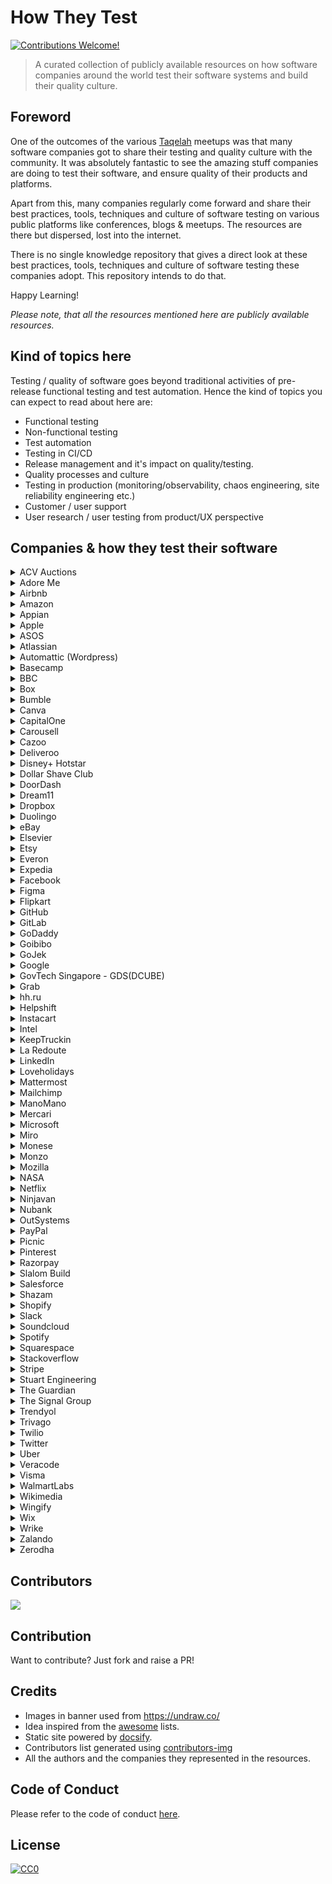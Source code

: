 # How They Test 
[![Contributions Welcome!](https://img.shields.io/badge/contributions-welcome-brightgreen.svg?style=flat)](http://makeapullrequest.com)

> A curated collection of publicly available resources on how software companies around the world test their software systems and build their quality culture.


## Foreword
One of the outcomes of the various [Taqelah](https://www.facebook.com/groups/148322462547482/) meetups was that many software companies got to share their testing and quality culture with the community. It was absolutely fantastic to see the amazing stuff companies are doing to test their software, and ensure quality of their products and platforms. 

Apart from this, many companies regularly come forward and share their best practices, tools, techniques and culture of software testing on various public platforms like conferences, blogs & meetups. The resources are there but dispersed, lost into the internet.

There is no single knowledge repository that gives a direct look at these best practices, tools, techniques and culture of software testing these companies adopt. This repository intends to do that.

Happy Learning!

*Please note, that all the resources mentioned here are publicly available resources.*

## Kind of topics here
Testing / quality of software goes beyond traditional activities of pre-release functional testing and test automation. Hence the kind of topics you can expect to read about here are:
- Functional testing
- Non-functional testing
- Test automation
- Testing in CI/CD
- Release management and it's impact on quality/testing.
- Quality processes and culture
- Testing in production (monitoring/observability, chaos engineering, site reliability engineering etc.)
- Customer / user support
- User research / user testing from product/UX perspective

## Companies & how they test their software
<details>
  <summary>ACV Auctions</summary>

#### Blogs
* [Scaling Quality at ACV](https://acv.engineering/posts/scaling-quality-at-acv/)

</details>

<details>
  <summary>Adore Me</summary>

#### Blogs
* [Android and iOS application testing with appium and wiremock - intro](https://adoreme.tech/android-and-ios-app-testing-with-appium-and-wiremock-intro-fe1dc34f0fc)
* [Android and iOS application testing with appium and wiremock - setup](https://adoreme.tech/android-and-ios-app-testing-with-appium-and-wiremock-the-setup-640bd0863b2d)
* [Android and iOS application testing with appium and wiremock - all together](https://adoreme.tech/android-and-ios-app-testing-with-appium-and-wiremock-appium-wiremock-cfb89cd52afe)
* [UI Testing: A deep dive in (apparently) shallow water](https://adoreme.tech/ui-testing-a-deep-dive-in-apparently-shallow-water-af677a0f6100) 
 
</details>

<details>
  <summary>Airbnb</summary>

#### Blogs
* [Testing at Airbnb](https://medium.com/airbnb-engineering/testing-at-airbnb-199f68a0a40d?_branch_match_id=611046764098403464)
* [Better Android Testing Part 1](https://medium.com/airbnb-engineering/better-android-testing-at-airbnb-3f5b90b9c40a)
* [Better Android Testing Part 2](https://medium.com/airbnb-engineering/better-android-testing-at-airbnb-a77ac9531cab)
* [Better Android Testing Part 3](https://medium.com/airbnb-engineering/better-android-testing-at-airbnb-1d1e91e489b4)
* [Better Android Testing Part 4](https://medium.com/airbnb-engineering/better-android-testing-at-airbnb-part-4-testing-viewmodels-550d929126c8)
* [Better Android Testing Part 5](https://medium.com/airbnb-engineering/better-android-testing-at-airbnb-661a554a8c8b)
* [Better Android Testing Part 6](https://medium.com/airbnb-engineering/better-android-testing-at-airbnb-a11f6832773f)
* [Better Android Testing Part 7](https://medium.com/airbnb-engineering/better-android-testing-at-airbnb-eacec3a8a72f)
* [Building an effective test pipeline in a service oriented architecture](https://medium.com/airbnb-engineering/building-an-effective-test-pipeline-in-a-service-oriented-world-6968c513c6bd)
* [Tracking the money scaling financial reporting](https://medium.com/airbnb-engineering/tracking-the-money-scaling-financial-reporting-at-airbnb-6d742b80f040)

</details>

<details>
  <summary>Amazon</summary>

#### Blogs & Articles
* [How does Amazon get by with so few hours spent by its QA teams relative to Microsoft?](https://docs.microsoft.com/en-us/archive/blogs/seliot/software-testing-cage-match-amazon-com-vs-microsoft)
* [How Amazon handles a new software deployment every second](https://www.zdnet.com/article/how-amazon-handles-a-new-software-deployment-every-second/)
* [How is software developed at Amazon](http://highscalability.com/blog/2019/3/4/how-is-software-developed-at-amazon.html)
* [Amazon's approach to automated testing](https://medium.com/@twikstro/amazons-approach-to-automated-testing-at-re-invent-2019-ad2d49dc9a1f)
* [Automated testing for Alexa](https://developer.amazon.com/en-US/blogs/alexa/alexa-skills-kit/2018/08/unit-testing-create-functional-alexa-skills)
* [Best practices for testing your Alexa skills](https://developer.amazon.com/blogs/alexa/post/66232175-530c-4f52-890e-60b21db73d84/best-practices-for-testing-your-alexa-skills)

#### Videos
* [Testing and Troubleshooting with AWS Device Farm](https://www.youtube.com/watch?v=zej5tdLMo3Y)
* [Proactive security testing at AWS](https://www.youtube.com/watch?v=iyNDEAs8hRk)
* [Advanced Continuous Delivery Best Practices at Amazon](https://www.youtube.com/watch?v=Jnl29J3RJQ4)
* [UI, Load and Performance testing at Amazon](https://www.youtube.com/watch?v=UVS4CQvO4_M)
* [Best Practices for Benchmarking and Performance Analysis in the Cloud](https://www.youtube.com/watch?v=__tT5de64cI)
* [Large Scale Load Testing Amazon.com's Traffic on AWS](https://www.youtube.com/watch?v=pgnQQoTMBhI)
* [Chaos Engineering on AWS](https://www.youtube.com/watch?v=B1nUzbuVEUs)
* [Continuous Integration best practices for software development](https://www.youtube.com/watch?v=GEPJ7Lo346A)

</details>

<details>
  <summary>Appian</summary>

#### Blogs & Articles
* [A look inside the quality engineering team at Appian](https://careers.appian.com/blog/engineering-and-product/a-look-inside-the-quality-engineering-team-at-appian/)
* [Dogfooding Appian](https://careers.appian.com/blog/the-tech-corner/dogfooding-appian/)
* [Chaos Testing a Distributed System with Jepsen](https://careers.appian.com/blog/the-tech-corner/chaos-testing-a-distributed-system-with-jepsen/)
* [Chaos Testing a Distributed System with Jepsen — Part II](https://careers.appian.com/blog/the-tech-corner/chaos-testing-a-distributed-system-with-jepsen-part-ii/)
* [Chaos Testing a Distributed System with Jepsen — Part III](https://careers.appian.com/blog/the-tech-corner/chaos-testing-a-distributed-system-with-jepsen-part-iii/)
* [My Journey as a Quality Engineer Intern at Appian](https://careers.appian.com/blog/early-careers-and-internships/my-journey-as-a-quality-engineer-intern-at-appian/)
* [Women in Tech: Meet 3 Quality Engineers At Appian](https://careers.appian.com/blog/engineering-and-product/women-in-tech-meet-3-quality-engineers-at-appian/)
* [What Does “Quality Assurance” Mean in an Agile World?](https://careers.appian.com/blog/the-tech-corner/what-does-quality-assurance-mean-in-an-agile-world-1/)

</details>

<details>
  <summary>Apple</summary>

#### Blogs & Articles
* [Apple overhauling it's testing approach](https://www.bloomberg.com/news/articles/2019-11-21/apple-ios-14-features-changes-testing-after-ios-13-bugs)
* [Testing Your Apps in Xcode](https://developer.apple.com/documentation/xcode/testing-your-apps-in-xcode)

#### Videos
* [Testing in XCode - WWDC](https://developer.apple.com/videos/play/wwdc2019/413/)
* [UI testing in XCode - WWDC](https://developer.apple.com/videos/play/wwdc2015/406/)
* [Advanced Testing and Continuous Integration - WWDC](https://developer.apple.com/videos/play/wwdc2016/409/)
* [Engineering for Testability - WWDC](https://developer.apple.com/videos/play/wwdc2017/414/)
* [What's new in testing - WWDC](https://developer.apple.com/videos/play/wwdc2018/403/)
* [Testing tips & tricks - WWDC](https://developer.apple.com/videos/play/wwdc2018/417/)

</details>

<details>
  <summary>ASOS</summary>

#### Blogs
* [How to go about front-end testing with Cypress.io — a success story](https://medium.com/asos-techblog/how-to-go-about-front-end-testing-with-cypress-io-a-success-story-898451ff1c79)
* [Automated security testing using language you already know](https://medium.com/asos-techblog/automated-security-testing-using-language-you-already-know-60b968d55cec)
* [Behaviour driven automation testing in .NET Core using BDTest](https://medium.com/asos-techblog/behaviour-driven-automation-testing-in-net-core-using-bdtest-685b55d73d93)
* [My Testing Safari](https://medium.com/asos-techblog/my-testing-safari-9a50cea3981b)
* [Begin with the end in mind: one team’s journey towards Continuous Integration](https://medium.com/asos-techblog/begin-with-the-end-in-mind-one-teams-journey-towards-continuous-integration-ed1f3a74ba3c)
* [Gaining confidence in automated checks](https://medium.com/asos-techblog/begin-with-the-end-in-mind-gaining-confidence-in-our-automated-checks-88b2e40590c5)
* [Witness the (Android) fitness](https://medium.com/asos-techblog/witness-the-android-fitness-d4ae52dfec94)
* [How to test your React · Redux application](https://medium.com/asos-techblog/how-to-test-your-react-redux-application-48d90481a253)
* [How to write acceptance tests for a Facebook Messenger bot](https://medium.com/asos-techblog/how-to-write-acceptance-tests-for-a-facebook-messenger-bot-2d869ec268d3)
* [An introduction to Pact testing in .Net Core](https://medium.com/asos-techblog/pact-testing-in-net-core-6bfc5b0e9131)
* [Finding balance as a Testing Specialist](https://medium.com/asos-techblog/finding-balance-as-a-testing-specialist-51f61d95b944)
* [Continuous Testing in Customer Experience @ ASOS](https://medium.com/asos-techblog/continuous-testing-in-customer-experience-asos-d75b0f968bc9)
* [Responsive website testing with Sizzy](https://medium.com/asos-techblog/responsive-website-testing-with-sizzy-bab1e0d7c5b6)
* [Testing authorisation scenarios in ASP.NET Core Web APIs](https://medium.com/asos-techblog/testing-authorization-scenarios-in-asp-net-core-web-api-484bc95d5f6f)

#### Videos
[Enhancing the Processes of Test Driven Development - Talk](https://www.youtube.com/watch?v=IpBXhOzoPsU)

</details>

<details>
  <summary>Atlassian</summary>

#### Blogs & Articles
* [Quality assistance: how Atlassian does QA](https://www.atlassian.com/inside-atlassian/qa)
* [Moving from quality assurance to quality assistance](https://www.atlassian.com/inside-atlassian/quality-assurance-vs-quality-assistance)
* [Developing quality assistance skills](https://www.atlassian.com/inside-atlassian/software-QA-skills)
* [Quality Health Monitor: Gauging your team’s quality maturity](https://www.atlassian.com/inside-atlassian/quality-health-monitor)
* [Automated testing: 5 lessons from Atlassian’s Kubernetes team on testing infrastructure as code](https://www.atlassian.com/engineering/automated-testing-5-lessons-from-atlassians-kubernetes-team-on-testing-infrastructure-as-code)

#### Videos
* [Meet the Atlassian QE team](https://www.youtube.com/watch?v=3IvRSrvGJ1g)
* [The Future of QA at Atlassian - Atlassian Summit 2016](https://www.youtube.com/watch?v=9giJYYag6wQ)
* [Quality at Speed, How JIRA Does QA](https://www.youtube.com/watch?v=yRP29wFqu20)
* [Verifying Microservice Integrations with Contract Testing](https://www.youtube.com/watch?v=-6x6XBDf9sQ)
* [Agile Testing: It's about time - Atlassian Summit 2011](https://www.youtube.com/watch?v=dYFzehMukAc)
* [Finding bugs before writing code - Sigge Birgisson](https://www.youtube.com/watch?v=Ix61aEREKNU)
* [Code Reviews vs. Pull Requests - Atlassian Summit 2016](https://www.youtube.com/watch?v=6qKpbWyb6tg)
* [Mock Servers - Fake all the things! - Peggy Kuo](https://www.youtube.com/watch?v=lk4-UYD3KC4)
* [Quality at Speed](https://www.youtube.com/watch?v=w5MN1JWRM1I)
* [Improving Software Quality with Effective Feedback - Atlassian Summit 2012](https://www.youtube.com/watch?v=3MomT1nNOnQ)
</details>

<details>
  <summary>Automattic (Wordpress)</summary>

#### Videos
* [Your Tests Aren't Flaky. GTAC 2015](https://www.youtube.com/watch?v=hmk1h40shaE&list=PLSIUOFhnxEiCWGsN9t5A-XOhRbmz54IS1&index=10), [Slides](https://docs.google.com/presentation/d/1L9hGYqCAgjZyXE9ch4Toh4ziuYYkB2OiMCdFpgfTko0/pub)

</details>

<details>
  <summary>Basecamp</summary>

#### Videos
* [Testing without test damage or excessive isolation](https://www.youtube.com/watch?v=5hN6OZDyQtk)

</details>

<details>
  <summary>BBC</summary>

#### Blogs & Articles
* [10x your collaboration on writing tests - Part 1: Understanding](https://www.bbc.co.uk/blogs/internet/entries/ecedc9af-4bc8-4fb3-9cd3-754a85a1ce19)
* [10 guidelines on readability and consistency when writing Integration Tests](https://www.bbc.co.uk/blogs/internet/entries/e9356c0f-cf17-4ccc-bb05-2fa5d13fa289)
* [Maintaining Mobile: Update on Mobile Compatibility Programme](https://www.bbc.co.uk/blogs/internet/entries/4bc791fd-ff24-4c82-ab24-16dfa1bba3c8)
* [Improving test automation with PUMA](https://www.bbc.co.uk/blogs/internet/entries/ba0c030e-d031-4ab6-8ba6-3afe41807b55)
* [Test Automation with PhantomJS, Grunt and Friends](https://www.bbc.co.uk/blogs/internet/entries/a456cf81-a154-3082-a726-d13f4f28ee23)
* [Behaviour Driven Development: Tips for writing better feature files](https://www.bbc.co.uk/blogs/internet/entries/ff14236d-098a-3565-b678-ff4ba5776a5f)
* [Testing BBC Connected Red Button](https://www.bbc.co.uk/blogs/internet/entries/41a89085-ab51-3454-a3a2-22799b0bfd50)
* [Automating testing for BBC iPlayer mobile part one: 3 Amigos](https://www.bbc.co.uk/blogs/internet/entries/36670ed6-d3f9-3610-aaf6-e55ed3663eb1)
* [Automating testing for BBC iPlayer mobile part two: automation](https://www.bbc.co.uk/blogs/internet/entries/3da2f879-b752-3ee7-8778-421aad2ddefb)
* [Automating BBC iPlayer mobile testing part three: legacy vs new features](https://www.bbc.co.uk/blogs/internet/entries/b3f9264f-c88b-3a48-9b39-a0a6398108cc)
* [Testing BBC iPlayer Mobile App](https://www.bbc.co.uk/blogs/internet/entries/ee74c1c5-91f0-34a8-b267-bd00b52a2d07)
* [New BBC iPlayer: internal testing of user journeys](https://www.bbc.co.uk/blogs/internet/entries/b6b17932-326e-3ad1-9d1d-4318fd4ec277)
* [Testing mobiles: Mobile Compatibility Program](https://www.bbc.co.uk/blogs/internet/entries/96d29a45-cbb5-3cf6-8d73-ef29882d1d01)
* [Testing BBC iPlayer: Krispy Gherkin feature file aggregator](https://www.bbc.co.uk/blogs/internet/entries/d1a1d55b-30b7-32ea-93dc-5f5c9a47447c)
* [Testing BBC iPlayer: reading XML, JSON response into Java](https://www.bbc.co.uk/blogs/internet/entries/f853c875-880f-356b-bf12-966de30bc58f)
* [Testing BBC iPlayer Release For Android Downloads](https://www.bbc.co.uk/blogs/internet/entries/67c6f28f-3742-3725-9efa-10107857d5e8)
* [Testing for BBC Online: The creation of the POD Test Group](https://www.bbc.co.uk/blogs/internet/entries/a1d07db6-64bb-3225-966a-304405b06349)

#### Videos
* [BBC College of Technology: Develop conference videos](https://www.bbc.co.uk/blogs/internet/entries/25e3af59-ccd9-45af-85ae-7059a797c3e1)
* [GTAC 2016: Scale vs Value: Test Automation at the BBC, GTAC 2016](https://youtu.be/MkPHntWZAPc?list=PLSIUOFhnxEiAeGHYoBZCvEMY5wCOIpyOM), [Slides](https://docs.google.com/presentation/d/1_bNn_HTI1Vst6WAB62KHTtgbvxocjpnt2Y-8ugGyP8U/edit#slide=id.p497)

</details>

<details>
  <summary>Box</summary>

#### Videos
* [GTAC 2016: ClusterRunner: making fast test-feedback easy through horizontal scaling](https://youtu.be/V7fhx1i4qPE?list=PLSIUOFhnxEiAeGHYoBZCvEMY5wCOIpyOM), [Slides](https://docs.google.com/presentation/d/1_bNn_HTI1Vst6WAB62KHTtgbvxocjpnt2Y-8ugGyP8U/edit#slide=id.p359)

</details>

<details>
  <summary>Bumble</summary>

#### Blogs & Articles
* [Bumble Tech Blog - QA](https://medium.com/bumble-tech/tagged/qa)
* [How 3 Process Patterns will change the way you do Test Automation](https://medium.com/bumble-tech/how-3-process-patterns-will-change-the-way-you-do-test-automation-277acc0d3171)
* [Checking your app’s paid services without losing money](https://medium.com/bumble-tech/checking-your-apps-paid-services-without-losing-money-ba5558a6260)
* [Add Superpowers to your Appium-Android tests](https://medium.com/bumble-tech/add-superpowers-to-your-appium-android-tests-f408ac2f1b59)
* [A monolithic architecture for our clients’ hundreds of versions: how we write and support tests](https://medium.com/bumble-tech/a-monolithic-architecture-for-our-clients-hundreds-of-versions-how-we-write-and-support-tests-php-e8fe0b79c0bc)
* [White-box testing with Appium Espresso Driver](https://medium.com/bumble-tech/white-box-testing-with-appium-espresso-driver-f51cda81c1bb)
* [Catching bugs on the client-side: how we developed our error tracking system](https://medium.com/bumble-tech/catching-bugs-on-a-client-48c793720b9b)

#### Videos
* [The Joy Of Green Builds - Running Tests Smartly](https://confengine.com/conferences/selenium-conf-2020/proposal/13749/the-joy-of-green-builds-running-tests-smartly)
* [Uncover Secrets of Your App with EspressoDriver](https://www.youtube.com/watch?v=3E-koZaG60w)
* [Application Backdoor via Appium](https://www.youtube.com/watch?v=qHU5Q-BWH4k)
* [Automate the impossible: blending the best of Android drivers](https://www.youtube.com/watch?v=dKHudzto4TM&t=17s)
* [Why do we do Test Automation Internal Mentorships for our QA Engineers?](https://youtu.be/fC7lqn-uwwQ?t=3335)
* [iOS Parallel Automation: run faster than fast](https://www.youtube.com/watch?v=bAH4hky-1Ac)
* [How we saved time by teaching developers to test their own code](https://www.youtube.com/watch?v=bFR2iQPW-b0)

</details>

<details>
  <summary>Canva</summary>

#### Blogs & Articles
* [Why we left manual UI testing behind](https://canvatechblog.com/why-we-left-manual-ui-testing-behind-293b98a58183)
* [Recommender systems: When they fail, who are you gonna call?](https://canvatechblog.com/recommender-systems-when-they-fail-who-are-you-gonna-call-3377d21534ee)
* [Speeding up UI tests with CodeceptJS and Playwright](https://canvatechblog.com/speeding-up-ui-tests-with-codeceptjs-and-playwright-98daf6cb8a79)
* [Testing Search Engine Optimization Scalably without Breaking a Sweat](https://canvatechblog.com/testing-search-engine-optimization-scalably-without-breaking-a-sweat-8f91ccfc451d)

#### Videos
* [User Testing: Finding That One Thing Meatloaf Won't Do For Love](https://www.youtube.com/watch?v=7FopNNQr2hY)
* [Visual regression testing: why, what and how](https://youtu.be/fhVnTNyfUgs)
</details>

<details>
  <summary>CapitalOne</summary>

#### Blogs and Articles
* [Improvement and Parallelization of Android Automation Testing](https://medium.com/capital-one-tech/improvement-and-parallelization-of-android-automation-testing-capital-one-a05d10cae5b6)
* [9 Things I Wish I Knew About Automated Software Testing Before I Started My Career](https://medium.com/capital-one-tech/9-things-i-wish-i-knew-about-automated-software-testing-before-i-started-my-career-69d2301d6b92)
* [Improve Java Code Coverage and Quality with Unit Tests and JaCoCo](https://medium.com/capital-one-tech/improve-java-code-with-unit-tests-and-jacoco-b342643736ed)
* [Learning To Love Automated Testing](https://medium.com/capital-one-tech/automated-tests-that-saved-me-2d38b7cb265b)
* [Robot Pattern Testing for XCUITest](https://medium.com/capital-one-tech/robot-pattern-testing-for-xcuitest-4c2f0c40b4ad)
* [Unit Testing Behavior of React Components with Test-Driven Development](https://medium.com/capital-one-tech/unit-testing-behavior-of-react-components-with-test-driven-development-ae15b03a3689)
* [No Testing Strategy, No DevOps](https://medium.com/capital-one-tech/no-testing-strategy-no-devops-915287e1b4fd)
* [Spec to Gherkin to Code](https://medium.com/capital-one-tech/spec-to-gherkin-to-code-902e346bb9aa)
* [Blackbox API Testing With Kotlin for RESTful Microservices](https://medium.com/capital-one-tech/blackbox-api-testing-with-kotlin-for-restful-microservices-183adc2b8088)
* [Performance Testing of Event-Driven Microservices](https://medium.com/capital-one-tech/performance-testing-of-event-driven-microservices-f5de74305985)
* [Software Quality Testing: Creating Quality Filtration Stacks](https://medium.com/capital-one-tech/software-quality-testing-creating-quality-filtration-stacks-capital-one-b841afa6d70c)
* [Testcontainers & LocalStack for Spring Boot Functional Tests](https://medium.com/capital-one-tech/testcontainers-localstack-for-spring-boot-functional-tests-c4c8d06dae88)
* [Automated Detection, Diagnosis & Remediation of App Failure](https://medium.com/capital-one-tech/automated-detection-diagnosis-remediation-of-app-failure-9ee24fb97a35)
* [Using Stub vs Mock in iOS Unit Testing](https://medium.com/capital-one-tech/using-stub-vs-mock-in-ios-unit-testing-634ec4cc6a10)
* [Software Quality Testing: Creating Quality Filtration Stacks](https://medium.com/capital-one-tech/software-quality-testing-creating-quality-filtration-stacks-capital-one-b841afa6d70c)
* [Using Apple’s Main Thread Checker Tool on UI Tests](https://medium.com/capital-one-tech/using-apples-main-thread-checker-tool-on-ui-tests-a89508bcd524)
* [Marginal Utility and Taco Consumption](https://medium.com/capital-one-tech/marginal-utility-and-taco-consumption-762ca42afbf0)
* [Spec to Gherkin to Code](https://medium.com/capital-one-tech/spec-to-gherkin-to-code-902e346bb9aa)
* [Test-Driven Development –Ready, Set, Go with Google Cloud Test Lab](https://medium.com/capital-one-tech/be-ready-for-tdd-google-cloud-test-lab-20b07ddabc8b)
* [Shifting Testing in Agile Teams to the Left](https://medium.com/capital-one-tech/shifting-testing-in-agile-teams-to-the-left-5f3a3d647a41)
* [Getting Started With iOS UI Testing](https://medium.com/capital-one-tech/getting-started-with-ios-ui-testing-b85bf858496f)

#### Videos

* [GTAC 2016: What’s in your Wallet?](https://youtu.be/SF7F26E7l1I?list=PLSIUOFhnxEiAeGHYoBZCvEMY5wCOIpyOM)
* [SauceCon 2017: FROM MANUAL TO CI/CD - THE JOURNEY OF A BOY AND HIS TOOLS - Gregory Schmidt](https://www.youtube.com/watch?v=LiB0HTL2VRQ)

</details>

<details>
  <summary>Carousell</summary>

#### Blogs & Articles
* [Prabhagharan DK : Building our inhouse virtual device lab "caroufarm"](https://medium.com/carousell-insider/building-our-in-house-virtual-device-lab-caroufarm-e72911e4593b)
* [Martin Schneider : Automated end-to-end tests and how they fit into our testing culture](https://medium.com/carousell-insider/automated-end-to-end-tests-and-how-they-fit-into-our-testing-culture-54c3fcc5ff26)
* [Carousell scales app automation with Browserstack](https://www.browserstack.com/case-study/carousell-scales-app-automation-with-browserstack)

#### Videos
* [HUSTEF 2019 - By Syam Sasi & Martin Schneider - Building a scalable device lab with Ansible at Carousell](https://www.youtube.com/watch?v=ntRd0tiMZdE)
* [Carousell's automation journey with BrowserStack by Prabhgharan DK and Syam Sasi](https://www.youtube.com/watch?v=hRO5Hg-cRz8)
* [End-end test code as first class citizens by Abhijeet Vaikar](https://www.youtube.com/watch?v=Iv7b4sJgzik&ab_channel=ConfEngine) - Covers some practices adopted at Carousell for quality of end-end test code.
</details>

<details>
  <summary>Cazoo</summary>

#### Blogs & Articles
* [Whole Team Quality at Cazoo](https://medium.com/cazoo/whole-team-quality-at-cazoo-14ad5d65f2b5)

</details>

<details>
  <summary>Deliveroo</summary>

#### Blogs
* [Testing Go services using interfaces](https://deliveroo.engineering/2019/05/17/testing-go-services-using-interfaces.html)
* [Testing with Third Party Services in Go](https://deliveroo.engineering/2018/09/11/testing-with-third-parties-in-go.html)

</details>

<details>
  <summary>Disney+ Hotstar</summary>

#### Blogs & Articles
* [Machine Vision in Test Automation](https://blog.hotstar.com/machine-vision-in-test-automation-5ab8682254ba)
* [Machine Vision For Test Automation — Part Two](https://blog.hotstar.com/machine-vision-for-test-automation-part-2-70769e8b768a)
* [Using Apple's Testing Mjölnir: XCUITest](https://blog.hotstar.com/using-apples-testing-mj%C3%B6lnir-xcuitest-9c3bad88ae4b)
* [Closed Loop API Test Automation](https://blog.hotstar.com/effective-api-testing-and-synthetic-monitoring-strategies-6bb1f69f13de)

</details>

<details>
  <summary>Dollar Shave Club</summary>

#### Blogs
* [How Dollar Shave Club 3x'd velocity and learned to love their tests](https://circleci.com/blog/how-dollar-shave-club-3x-d-velocity-and-learned-love-tests)
* [QA Environments on Demand with Kubernetes](https://engineering.dollarshaveclub.com/qa-environments-on-demand-with-kubernetes-5a571b4e273c)

</details>

<details>
  <summary>DoorDash</summary>

#### Blogs
* [Using Fault Injection Testing to Improve DoorDash Reliability](https://doordash.engineering/2022/04/25/using-fault-injection-testing-to-improve-doordash-reliability/)
* [Moving e2e testing into production with multi-tenancy for increased speed and reliability](https://doordash.engineering/2022/03/03/moving-e2e-testing-into-production-with-multi-tenancy-for-increased-speed-and-reliability/)
* [A Framework For Speedy and Scalable Development Of Android UI Tests](https://doordash.engineering/2020/08/19/speedy-and-scalable-development-of-android-mobile-ui-tests/)
* [Contract Testing with Pact](https://doordash.engineering/2018/11/05/contract-testing-with-pact/)

</details>

<details>

<summary>Dream11</summary>

#### Blogs & Articles
* [Finding Order in Chaos: How We Automated Performance Testing with Torque](https://about.dream11.in/blog/2020/12/finding-order-in-chaos-how-we-automated-performance-testing-with-torque)

</details>

<details>
  <summary>Dropbox</summary>

#### Blogs & Articles
* [Offensive testing to make Dropbox (and the world) a safer place](https://dropbox.tech/security/offensive-testing-to-make-dropbox-and-the-world-a-safer-place)
* [Accelerating Iteration Velocity on Dropbox’s Desktop Client, Part 1](https://dropbox.tech/application/accelerating-iteration-velocity-on-dropboxs-desktop-client-part-1)
* [Accelerating Iteration Velocity on Dropbox’s Desktop Client, Part 2](https://dropbox.tech/application/accelerating-iteration-velocity-on-dropboxs-desktop-client-part-2)
* [Two years at Dropbox](https://chadaustin.me/2019/11/two-years-at-dropbox/)
* [Creating a culter of accessibility](https://dropbox.tech/frontend/creating-a-culture-of-accessibility)
* [Finding Kafka’s throughput limit in Dropbox infrastructure](https://dropbox.tech/infrastructure/finding-kafkas-throughput-limit-in-dropbox-infrastructure)
* [Athena: Our automated build health management system](https://dropbox.tech/infrastructure/athena-our-automated-build-health-management-system)
* [The Programmer Mindset: Main Debug Loop](https://dropbox.tech/frontend/the-programmer-mindset-main-debug-loop)
* [Testing sync at Dropbox](https://dropbox.tech/infrastructure/-testing-our-new-sync-engine)

#### Videos
* [Integration testing with Bazel](https://www.youtube.com/watch?v=muvU1DYrY0w)
* [Virtualizing Mac Infrastructure at Scale: A CI Case Study with Dropbox and MacStadium](https://www.youtube.com/watch?v=oBVB0Tc_drM)
* [GTAC 2014: Scalable Continuous Integration - Using Open Source](http://www.youtube.com/watch?v=eax-t5LBJiY&list=PLSIUOFhnxEiDFckNDSjKWqOCtd8ksJrh4&index=1), [Slides](http://goo.gl/dzoYNC)

</details>

<details>
  <summary>Duolingo</summary>

#### Blogs & Articles
* [The process: Launching Duolingo’s Arabic language course - Increment magazine](https://increment.com/testing/launching-duolingos-arabic-language-course/) - How the language-learning app used staggered releases, dogfooding, and a culture of A/B testing everything to ship its first Arabic course for English speakers.
 
</details>

<details>
  <summary>eBay</summary>

#### Blogs & Articles
* [Tiered Test Automation](https://tech.ebayinc.com/engineering/tiered-test-automation/)
* [Becoming a World-Class Tester](https://tech.ebayinc.com/engineering/becoming-a-world-class-tester/)
* [Early Detection of Frontend Single Points of Failure](https://tech.ebayinc.com/engineering/early-detection-of-frontend-single-points-of-failure/)
* [eBay Motors: Screenshot Testing with Flutter](https://tech.ebayinc.com/engineering/ebay-motors-screenshot-testing-with-flutter/)
* [Discovering Continuous Automation With Request Mirroring](https://tech.ebayinc.com/engineering/discovering-continuous-automation-with-request-mirroring/)
* [Failbot—Improving Visibility on End-to-end Tests](https://tech.ebayinc.com/engineering/failbot/)
* [Your Own Spring Test Context](https://tech.ebayinc.com/engineering/your-own-spring-test-context/)
* [GUI Testing Powered by Deep Learning](https://tech.ebayinc.com/research/gui-testing-powered-by-deep-learning/)
* [Integration Testing with React and Enzyme](https://tech.ebayinc.com/engineering/integration-testing-with-react-and-enzyme/)
* [Introducing Regressr - An Open Source Command Line Tool to Regression Test HTTP Services](https://tech.ebayinc.com/engineering/introducing-regressr-an-open-source-command-line-tool-to-regression-test-http-services/)
* [eBay Releases Dynamic Application Security Testing Proxy as Open Source](https://tech.ebayinc.com/engineering/ebay-releases-dynamic-application-security-testing-proxy-as-open-source/)
* [Scalable and Nimble Continuous Integration for Hadoop Projects](https://tech.ebayinc.com/engineering/scalable-and-nimble-continuous-integration-for-hadoop-projects/)
* [Functional iOS Testing in Swift](https://tech.ebayinc.com/engineering/functional-ios-testing-in-swift/)
* [Next-generation BDD: From Automated Web Tests to Automated Web Acceptance Testing](https://tech.ebayinc.com/engineering/next-generation-bdd-from-automated-web-tests-to-automated-web-acceptance-testing/)
* [Validating Hadoop Platform Releases](https://tech.ebayinc.com/engineering/validating-hadoop-platform-releases/)
* [Finding Usability Bugs with Automated Tests](https://queue.acm.org/detail.cfm?id=1925091)
* [100% test coverage is not enough](https://ebaytech.berlin/100-percent-test-coverage-is-not-enough-3d733551bc3f)
* [Ensuring Software Quality at eBay Denmark](https://www.infoq.com/news/2020/08/software-quality-ebay-denmark/)
* [Software Quality: Elevating the Game](https://tech.ebayinc.com/engineering/software-quality-elevating-the-game/)

#### Videos
* [Lightning talk at Selenium Conf about their test automation framework Breeze](https://youtu.be/RwiF4eCqiI0?t=18)
* [Applied Testing Heuristics in the Context of eBay](https://www.youtube.com/watch?v=YuBpYFIa3Mc)
* [Test automation for Android testing](https://www.youtube.com/watch?v=VZP6aZq8I-k)
* [Implementing Test Automation in Agile Projects with Open Source Tools](https://www.youtube.com/watch?v=9YxSski7Tac)
* [Test Automation - 10 (sometimes painful) Lessons Learned](https://www.youtube.com/watch?v=tJ0O8p5PajQ)
* [Parallizing UI tests on iOS](https://www.youtube.com/watch?v=-JMMujEaqvs)
* [Bingsheng Ru — How to build Automation Test as a Service for large-scale e-commerce website](https://www.youtube.com/watch?v=53CBISohOWc)
* [How we build & test software at eBay DE](https://www.youtube.com/watch?v=RhTBOl61QyI)
</details>

<details>
  <summary>Elsevier</summary>

#### Blogs & Articles
* [Quality Engineering at Elsevier](https://www.linkedin.com/pulse/quality-engineering-elsevier-thomas-goodman)

</details>

<details>
  <summary>Etsy</summary>

#### Handbook
* [Teaching Testing: Our Testing 101 Materials](https://codeascraft.com/2014/08/20/teaching-testing-our-testing-101-materials/)  

#### Blogs & Articles
* [Culture of Quality: Measuring Code Coverage at Etsy](https://codeascraft.com/2018/02/15/culture-of-quality-measuring-code-coverage-at-etsy/)
* [Quality Matters: The Benefits of QA-Focused Retros](https://codeascraft.com/2016/02/08/quality-matters-the-benefits-of-qa-focused-retros/)
* [Divide and Concur](https://codeascraft.com/2011/04/20/divide-and-concur/)
* [Etsy’s Journey to Continuous Integration for Mobile Apps](https://codeascraft.com/2014/02/28/etsys-journey-to-continuous-integration-for-mobile-apps/)
* [Etsy’s Device Lab](https://codeascraft.com/2013/08/09/mobile-device-lab/)
* [What’s the value of transparency in testing and deployment?, Increment Magazine](https://increment.com/testing/ask-an-expert-transparency-testing/)
* [Mutation Testing: A Tale of Two Suites](https://codeascraft.com/2020/08/17/mutation-testing-a-tale-of-two-suites/)

</details>

<details>
  <summary>Everon</summary>

#### Blogs & Articles
* [AngularJS and UI-Router testing — the right way, Part 1](https://medium.com/everon-engineering/angularjs-and-ui-router-testing-the-right-way-part-1-c165c4565549)
* [AngularJS and UI-Router testing — the right way, Part 2](https://medium.com/everon-engineering/angularjs-and-ui-router-testing-the-right-way-part-2-ba5fbdb03e84)
* [Contract testing in Everon](https://medium.com/everon-engineering/contract-testing-in-everon-751e739038eb)

</details>  
<details>
  <summary>Expedia</summary>

#### Blogs & Articles
* [How Expedia.com Uses Accessibility Automation](https://medium.com/expedia-group-tech/how-expedia-com-uses-accessibility-automation-d3de3e3ff775)
* [Improving iOS UI Testing](https://medium.com/expedia-group-tech/improving-ios-ui-testing-ad55470825b4)
* [Unit Testing Apache Spark Applications using Hive Tables](https://medium.com/expedia-group-tech/unit-testing-apache-spark-applications-using-hive-tables-ec653c6f25be)
* [The Cost of 100% Reliability](https://medium.com/expedia-group-tech/the-cost-of-100-reliability-ecb2901f23a4)
* [Getting started with a Dockerized Selenium Grid in your On-Prem Data Centers](https://medium.com/expedia-group-tech/getting-started-with-a-dockerized-selenium-grid-on-your-on-prem-data-centers-5b472a2d35a)
* [DA Kube — Selenium Grid using Kubernetes, Docker, Helm and Traefik](https://medium.com/expedia-group-tech/da-kube-selenium-grid-using-kubernetes-docker-helm-and-traefik-856b802d1d08)
* [Distributed Automation: How to run 1000 UI Automation Tests in 5mins](https://medium.com/expedia-group-tech/distributed-automation-how-to-run-1000-ui-automation-tests-in-5mins-cf9a84ca32d1)
* [Integration Testing in React](https://medium.com/expedia-group-tech/integration-testing-in-react-21f92a55a894)
* [How to Earn a Black Belt in GraphQL Testing](https://medium.com/expedia-group-tech/how-to-earn-a-black-belt-in-graphql-testing-bd0beb6365a7)
* [How to: Emulate Amazon Simple Queue Service (SQS) for Testing Purposes](https://medium.com/expedia-group-tech/how-to-emulate-sqs-amazon-queue-for-testing-purpose-d9db7f4143b1)
* [Fixing Flaky Time Based Unit Tests](https://medium.com/expedia-group-tech/fixing-flaky-time-based-unit-tests-176accf5096e)
* [Conversational Integration Tests for your Alexa Skills (Node/JS)](https://medium.com/expedia-group-tech/conversational-integration-tests-for-your-alexa-skills-node-js-874bf70758e3)
* [Better Test Code Coverage Through Data](https://medium.com/expedia-group-tech/better-test-code-coverage-through-data-c51b16d6385e)
* [Do you want to speed up your integration tests by 10x?](https://medium.com/expedia-group-tech/do-you-want-to-speed-up-your-integration-tests-by-10x-eb047c72a252)
* [Testing Elasticsearch Applications](https://medium.com/expedia-group-tech/testing-elasticsearch-applications-bbf7107dba9f)

#### Videos
* [Mobile Automation in Continuous Delivery Pipeline](https://www.youtube.com/watch?v=NWDByCVThfE)
* [Distributed Automation Using Selenium Grid / AWS / Autoscaling](https://www.youtube.com/watch?v=cbIfU1fvGeo)
* [AWS re:Invent 2017: Use Amazon EC2 Systems Manager to Perform Automated Resilience Testing](https://www.youtube.com/watch?v=jihhLckop6A)

</details>

<details>
  <summary>Facebook</summary>

#### Blogs & Articles
* [Open-sourcing Python Test Runner for multiple tests in parallel](https://engineering.fb.com/open-source/python-test-runner/)
* [Predictive test selection: A more efficient way to ensure reliability of code changes](https://engineering.fb.com/developer-tools/predictive-test-selection/)
* [MobileLab: Highly accurate testing to prevent mobile performance regressions](https://engineering.fb.com/android/mobilelab/)
* [Sapienz: Intelligent automated software testing at scale](https://engineering.fb.com/developer-tools/sapienz-intelligent-automated-software-testing-at-scale/)
* [Preventing performance regressions with Health Compass and Incident Tracker](https://engineering.fb.com/developer-tools/incident-tracker/)
* [Finding and fixing software bugs automatically with SapFix and Sapienz](https://engineering.fb.com/developer-tools/finding-and-fixing-software-bugs-automatically-with-sapfix-and-sapienz/)
* [Open-sourcing Flipper: a new extensible debugging tool](https://engineering.fb.com/android/flipper/)
* [BrowserLab: Automated regression detection for the web](https://engineering.fb.com/web/browserlab-automated-regression-detection-for-the-web/)
* [Getafix: How Facebook tools learn to fix bugs automatically](https://engineering.fb.com/developer-tools/getafix-how-facebook-tools-learn-to-fix-bugs-automatically/)
* [Stetho: A new debugging platform for Android](https://engineering.fb.com/android/stetho-a-new-debugging-platform-for-android/)
* [Open-sourcing Facebook Infer: Identify bugs before you ship](https://engineering.fb.com/developer-tools/open-sourcing-facebook-infer-identify-bugs-before-you-ship/)
* [Building and testing at Facebook](https://engineering.fb.com/uncategorized/building-and-testing-at-facebook/)
* [Watir to WebDriver: Unit Test Frameworks](https://engineering.fb.com/developer-tools/watir-to-webdriver-unit-test-frameworks/)
* [Rapid release at massive scale](https://engineering.fb.com/web/rapid-release-at-massive-scale/)
* [Finding inter-procedural bugs at scale with Infer static analyzer](https://engineering.fb.com/android/finding-inter-procedural-bugs-at-scale-with-infer-static-analyzer/)
* [Zoncolan: How Facebook uses static analysis to detect and prevent security issues](https://engineering.fb.com/security/zoncolan/)
* [How do you test your tests? An approach on probablistic flakiness score](https://engineering.fb.com/2020/12/10/developer-tools/probabilistic-flakiness/)
* [Faster, more efficient systems for finding and fixing regressions](https://engineering.fb.com/2021/02/17/developer-tools/fix-fast/)
* [Test plans at Facebook](https://frantic.im/test-plan/)
* [Improving end-to-end tests' reliability at Facebook](https://frantic.im/e2e-tests/)
* [Autonomous testing of services at scale](https://engineering.fb.com/2021/10/20/developer-tools/autonomous-testing/)

#### Videos
* [Systems @Scale 2019 - Continuous Deployment at Facebook Scale](https://www.youtube.com/watch?v=qN6BiLzZGfs)
* [Mobile End to End Testing at Scale - SeleniumConf 2015](https://www.youtube.com/watch?v=7tzA2nsg1jQ&feature=emb_title)
* [Turning iOS End to End Testing up to 11 - Lawrence Lomax](https://www.youtube.com/watch?v=lTxW4rbu6Bk)
* [Readable. Stable. Maintainable. E2E Testing @ Facebook - Archit Pal Singh Sachdeva](https://www.youtube.com/watch?v=diYgXpktTqo)
* [Automated Fault-Finding and Fixing at Facebook](https://www.youtube.com/watch?v=CbQ6bJlOU7A)
* [Damien Sereni, Testing and moving fast making Selenium work for Facebook](https://www.youtube.com/watch?v=_7KYs0NN82w)
* [Taqelah - Facebook Meetup - Raj Kamal - Shreya Bhat](https://www.youtube.com/watch?v=ra6wq2wgOE4)
* [GTAC 2013: Simon Stewart - How Facebook Tests Facebook on Android](https://www.youtube.com/watch?v=HUE_yrd8tl0)
* [GTAC 2014: Never Send a Human to do a Machine’s Job: How Facebook uses bots to manage tests](https://www.youtube.com/watch?v=_5Sr4EYH7M8)
* [Facebook Infer: Advanced Static Analysis at Speed and Scale - Facebook - DevTools@Scale2017](https://www.youtube.com/watch?v=gZ3dA4QD8jk)
* [Building Mobile Apps with Open Source Tools - Simon Stewart - Mobile @ Scale](https://www.youtube.com/watch?v=c2Q22KDjXmI)

</details>

<details>
  <summary>Figma</summary>

#### Blogs & Articles
* [Figma Quality Week: Inside our bug bashing party](https://www.figma.com/blog/figma-quality-week-inside-our-bug-bashing-party/)
* [Inside Figma: a case study on strict null checks](https://www.figma.com/blog/inside-figma-a-case-study-on-strict-null-checks/)
 
</details>

<details>
  <summary>Flipkart</summary>

#### Blogs & Articles
* [Astra — Automated Security Testing for REST API’s](https://tech.flipkart.com/astra-automated-security-testing-for-rest-apis-a54b999dbfe9)

</details>

<details>
  <summary>GitHub</summary>

#### Blogs & Articles
* [How GitHub uses automated testing to empower developers to write less](https://ben.balter.com/2015/09/10/blog-style-tests/)
* [MySQL infrastructure testing automation at GitHub](https://github.blog/2017-07-06-mysql-testing-automation-at-github/)
* [octocatalog-diff: GitHub’s Puppet development and testing tool](https://github.blog/2016-10-20-octocatalog-diff-github-s-puppet-development-and-testing-tool/)
* [Browser Monitoring for GitHub.com](https://github.blog/2015-05-19-browser-monitoring-for-github-com/)
* [How we ship GitHub Mobile every week](https://github.blog/2022-01-12-how-we-ship-github-mobile-every-week/)

#### Videos
* [The elusive quest to measure developer productivity](https://www.youtube.com/watch?v=cRJZldsHS3c)
</details>

<details>
  <summary>GitLab</summary>

#### Handbook
* [Quality Department Handbook](https://about.gitlab.com/handbook/engineering/quality/)

#### Blogs and Articles
* [An inside look at software testing at GitLab](https://about.gitlab.com/blog/2019/08/30/software-test-at-gitlab/)
* [Introducing Accessibility Testing in GitLab](https://about.gitlab.com/blog/2020/03/04/introducing-accessibility-testing-in-gitlab/)
* [How our QA team leverages GitLab’s performance testing tool (and you can too)](https://about.gitlab.com/blog/2020/02/18/how-were-building-up-performance-testing-of-gitlab/)
* [How GitLab switched to Headless Chrome for testing](https://about.gitlab.com/blog/2017/12/19/moving-to-headless-chrome/)
* [How recent acquisitions introduce fuzz testing to GitLab](https://about.gitlab.com/blog/2020/07/17/fuzz-testing/)
* [How the Search Team at GitLab Implemented a Risk Map to Direct Automated Testing Efforts](https://about.gitlab.com/blog/2020/09/03/risk-mapping/)

</details>

<details>
  <summary>GoDaddy</summary>

#### Blogs & Articles
* [Move over Selenium - UI Testing with Cypress](https://sg.godaddy.com/engineering/2018/11/06/cypress-vs-selenium/)
* [Mocking SOAP APIs in functional tests using Nock](https://sg.godaddy.com/engineering/2018/10/02/mocking-soap-apis-in-functional-tests-using-nock/)
* [React Native Application UI testing using WebDriverIO and Appium](https://sg.godaddy.com/engineering/2018/07/09/react-native-wdio/)

</details>

<details>
  <summary>Goibibo</summary>

#### Blogs & Articles
* [Let’s take it live!](https://tech.goibibo.com/lets-take-it-live-e1639699e160)
* [RENDEZVOUS WITH Goibibo](https://tech.goibibo.com/rendezvous-with-goibibo-392cc8f385e9)
* [Mr. Postman for Integration Testing](https://tech.goibibo.com/mr-postman-for-integration-testing-879a4031f916)

</details>

<details>
  <summary>GoJek</summary>

#### Blogs
* [It's Time To Find And Kill Bugs](https://blog.gojek.io/its-time-to-find-and-kill-bugs/)
* [Test Mobile Apps Using Web Traffic Interception and Mocking](https://blog.gojek.io/test-mobile-apps-using-web-traffic-interception-and-mocking/)
* [Why you should automate tests early](https://blog.gojek.io/why-you-should-automate-tests-early/)
* [Screenshot Testing our Design System on Android](https://blog.gojek.io/screenshot-testing-our-design-system-on-android/)
* [Advice from a Test Journeyman](https://blog.gojek.io/advice-from-a-test-journeyman/)
* [How I Gave My First Conference Talk](https://blog.gojek.io/how-i-gave-my-first-conference-talk/)
* [7 Myths About Software Testing](https://blog.gojek.io/7-myths-about-software-testing/)
* [The Untold Story of Golang Testing](https://blog.gojek.io/the-untold-story-of-golang-testing)
* [The first principles of ‘Testing’](https://blog.gojek.io/the-first-principles-of-testing/)
* [How to Run Grouped TestNG Tests Using Gradle](https://blog.gojek.io/how-to-run-grouped-testng-tests-using-gradle/)
* [Golang Integration Testing Made Easy - How we at Gojek implement integration testing in our development processes.](https://blog.gojek.io/golang-integration-testing-made-easy/)
* [Everyone’s A Tester While ‘Mob Testing’](https://blog.gojek.io/everyones-a-tester-while-mob-testing)
* [Good bug reports lead to great bug fixes](https://blog.gojek.io/good-bug-reports-lead-to-great-bug-fixes)
</details>

<details>
  <summary>Google</summary>

#### Books
* [James Whittaker](https://twitter.com/docjamesw), [Jason Arbon](https://twitter.com/jarbon) and [Jeff Carolllo](https://twitter.com/joweeba) provide insights into testing at Google in their (slightly outdated) 2012 book [How Google Tests Software](https://books.google.com.sg/books?id=VrAx1ATf-RoC). There is a seven part summary on the [Google Testing Blog](https://testing.googleblog.com) as well:
  * [How Google Tests Software - Part One](https://testing.googleblog.com/2011/01/how-google-tests-software.html)
  * [How Google Tests Software - Part Two](https://testing.googleblog.com/2011/02/how-google-tests-software-part-two.html)
  * [How Google Tests Software - Part Three](https://testing.googleblog.com/2011/02/how-google-tests-software-part-three.html)
  * [How Google Tests Software - Part Four](https://testing.googleblog.com/2011/03/how-google-tests-software-part-four.html)
  * [How Google Tests Software - Part Five](https://testing.googleblog.com/2011/03/how-google-tests-software-part-five.html)
  * [How Google Tests Software - Part Six](https://testing.googleblog.com/2011/05/how-google-tests-software-part-six.html)
  * [How Google Tests Software - Part Seven](https://testing.googleblog.com/2011/05/how-google-tests-software-part-seven.html)

#### Blogs
* [Google Testing Blog](https://testing.googleblog.com)

#### Videos
* [Meet Test Engineers at Google](https://www.youtube.com/watch?v=C7OLZf5099Y)
* [GTAC 2016: Evolution of Business and Engineering Productivity](https://youtu.be/Vf7axkwtTOw?list=PLSIUOFhnxEiAeGHYoBZCvEMY5wCOIpyOM), [Slides](https://docs.google.com/presentation/d/1iVf-TogkdoIcvs8OpRMMWx76s9Zk4_f0JJ-e1sZIxog/edit#slide=id.p155)
* [GTAC 2016: The Quirkier Side of Testings](https://youtu.be/QHV-PSwzvIQ?list=PLSIUOFhnxEiAeGHYoBZCvEMY5wCOIpyOM), [Slides](https://docs.google.com/presentation/d/1iVf-TogkdoIcvs8OpRMMWx76s9Zk4_f0JJ-e1sZIxog/edit#slide=id.p155)
* [GTAC 2016: How Flaky Tests in Continuous Integration: Current Practice at Google and Future Directions](https://youtu.be/CrzpkF1-VsA?list=PLSIUOFhnxEiAeGHYoBZCvEMY5wCOIpyOM), [Slides](https://docs.google.com/presentation/d/1iVf-TogkdoIcvs8OpRMMWx76s9Zk4_f0JJ-e1sZIxog/edit#slide=id.p659)
* [GTAC 2016: OpenHTF - The Open-Source Hardware Testing Framework](https://youtu.be/bC5YhAo1kHc?list=PLSIUOFhnxEiAeGHYoBZCvEMY5wCOIpyOM), [Slides](https://docs.google.com/presentation/d/1_bNn_HTI1Vst6WAB62KHTtgbvxocjpnt2Y-8ugGyP8U/edit#slide=id.p147)
* [GTAC 2016: Integration Testing with Multiple Mobile Devices and Services](https://youtu.be/8tjsxxSMkpA?list=PLSIUOFhnxEiAeGHYoBZCvEMY5wCOIpyOM), [Slides](https://docs.google.com/presentation/d/1_bNn_HTI1Vst6WAB62KHTtgbvxocjpnt2Y-8ugGyP8U/edit#slide=id.p439)
* [GTAC 2016: Finding bugs in C++ libraries using LibFuzzer](https://youtu.be/FzaR3iH2iZs?list=PLSIUOFhnxEiAeGHYoBZCvEMY5wCOIpyOM), [Slides](https://docs.google.com/presentation/d/1_bNn_HTI1Vst6WAB62KHTtgbvxocjpnt2Y-8ugGyP8U/edit#slide=id.p548)
* [GTAC 2015: Juggling Chainsaws for Fun and Profit: Lessons Learned from Mobile Cross-Platform Integration Testing](https://www.youtube.com/watch?v=jaWD60t69Wg&list=PLSIUOFhnxEiCWGsN9t5A-XOhRbmz54IS1&index=5), [Slides](https://docs.google.com/presentation/d/1Z2lWJDsZu_iyr8wFLodG-6R27vB_EodcbN0euqCXgz0/pub)
* [GTAC 2015: How to Component Test Soup Dumplings](https://www.youtube.com/watch?v=OLesBZSd-cM&index=7&list=PLSIUOFhnxEiCWGsN9t5A-XOhRbmz54IS1), [Slides](https://docs.google.com/presentation/d/1x7FjkFqLjwOTNUM_Mgag8Ar_MXQ5HZsQ-18CVqoR5MQ/pub)
* [GTAC 2015: Chromecast Test Automation](https://www.youtube.com/watch?v=TfAVJLhb_k0&index=8&list=PLSIUOFhnxEiCWGsN9t5A-XOhRbmz54IS1), [Slides](https://docs.google.com/presentation/d/1gBGS5UFyyR0mcwg990I1YDOFQwAhL-nmonNPGvGYnlk/pub)
* [GTAC 2015: Automated Accessibility Testing for Android Applications](https://www.youtube.com/watch?v=vvwc8MVlusY&list=PLSIUOFhnxEiCWGsN9t5A-XOhRbmz54IS1&index=13), [Slides](https://docs.google.com/presentation/d/18ZUiXTZIGx0ydeLcKxnp5BxnI5kv7Cxm6rPaTf-c0ms/pub)
* [GTAC 2015: Statistical Data Sampling](https://www.youtube.com/watch?v=cXi1Jo5V7UM&index=15&list=PLSIUOFhnxEiCWGsN9t5A-XOhRbmz54IS1), [Slides](https://docs.google.com/presentation/d/1zAgKXFOQn02PVik9b4YkV0ZJ2wJIaGAf5oFY_dUyDD8/pub)
* [GTAC 2015: Nest Automation Infrastructure](https://www.youtube.com/watch?v=lIoAq2Mjjas&list=PLSIUOFhnxEiCWGsN9t5A-XOhRbmz54IS1&index=16), [Slides](https://docs.google.com/presentation/d/1x-l6xb9uUzFA9n0EFxcsvIEj6dQPQBcCu3JucAVe-8E/pub)
* [GTAC 2015: Fake Backends with RpcReplay](https://www.youtube.com/watch?v=wJPfsyRRmyw&index=26&list=PLSIUOFhnxEiCWGsN9t5A-XOhRbmz54IS1), [Slides](https://docs.google.com/presentation/d/1IF30CK1z8xzj8xZxJiE7LBQoyzK770yZuBzJR2pfHng/pub)
* [GTAC 2014: Chrome OS Test Automation Lab](https://www.youtube.com/watch?v=08CyrK2d1t0&list=PLSIUOFhnxEiCWGsN9t5A-XOhRbmz54IS1&index=27), [Slides](https://docs.google.com/presentation/d/1ZbtToNrkpG6jLZBXbuUXVFzHilrr6_ZTFFAFdgpl4FQ/pub)
* [GTAC 2014: Make Chrome the best mobile browser](http://www.youtube.com/watch?v=ugX-80lMu7A&list=PLSIUOFhnxEiDFckNDSjKWqOCtd8ksJrh4&index=1), [Slides](http://goo.gl/vuW93B)
* [GTAC 2014: Test coverage at Google](http://www.youtube.com/watch?v=4bublRBCLVQ&list=PLSIUOFhnxEiDFckNDSjKWqOCtd8ksJrh4&index=1), [Slides](http://goo.gl/f0pVxT)
* [GTAC 2014: The Importance of Automated Testing on Real and Virtual Mobile Devices](http://www.youtube.com/watch?v=nOFel7yNAsE&list=PLSIUOFhnxEiDFckNDSjKWqOCtd8ksJrh4&index=1), [Slides](http://goo.gl/xuevSM)
* [GTAC 2014: Free Tests Are Better Than Free Bananas: Using Data Mining and Machine Learning To Automate Real-Time Production Monitoring](http://www.youtube.com/watch?v=ExXATBlygl0&list=PLSIUOFhnxEiDFckNDSjKWqOCtd8ksJrh4&index=1), [Slides](http://www.youtube.com/watch?v=ExXATBlygl0&list=PLSIUOFhnxEiDFckNDSjKWqOCtd8ksJrh4&index=1)
* [GTAC 2014: Google BigQuery Analytics](http://www.youtube.com/watch?v=YW4AV260Zis&list=PLSIUOFhnxEiDFckNDSjKWqOCtd8ksJrh4&index=1), [Slides](http://goo.gl/2DyuC8)
* [GTAC 2014: The Testing User Experience](http://www.youtube.com/watch?v=J7c0Bw840X8&list=PLSIUOFhnxEiDFckNDSjKWqOCtd8ksJrh4&index=1), [Slides](http://goo.gl/3p7zcm)
* [GTAC 2014: Going Green: Cleaning up the Toxic Mobile Environment](http://www.youtube.com/watch?v=aHcmsK9jfGU&list=PLSIUOFhnxEiDFckNDSjKWqOCtd8ksJrh4&index=1), [Slides](http://goo.gl/QCQDDh)
* [GTAC 2013: Opening Keynote - Evolution from Quality Assurance to Test Engineering](http://www.youtube.com/watch?v=nyOHJ4GR4iU&list=SPSIUOFhnxEiCODb8XQB-RUQ0RGNZ2yW7d), [Slides](http://goo.gl/76Ggf)
* [GTAC 2013: Webdriver for Chrome](http://www.youtube.com/watch?v=dMwUZxRgJWs&list=SPSIUOFhnxEiCODb8XQB-RUQ0RGNZ2yW7d), [Slides](http://goo.gl/6rA9q)
* [GTAC 2013: Karma - Test Runner for JavaScript](http://www.youtube.com/watch?v=YG5DEzaQBIc&list=SPSIUOFhnxEiCODb8XQB-RUQ0RGNZ2yW7d)
* [GTAC 2013: Automated Video Quality Measurements](http://www.youtube.com/watch?v=IbLNm3LsMaw&list=SPSIUOFhnxEiCODb8XQB-RUQ0RGNZ2yW7d), [Slides](http://goo.gl/sF7Fm)
* [GTAC 2013: Testable JavaScript - Architecting Your Application for Testability](http://www.youtube.com/watch?v=JjqKQ8ezwKQ&list=SPSIUOFhnxEiCODb8XQB-RUQ0RGNZ2yW7d), [Slides](http://goo.gl/E1v14)
* [GTAC 2013: Breaking the Matrix - Android Testing at Scale](http://www.youtube.com/watch?v=uHoB0KzQGRg&list=SPSIUOFhnxEiCODb8XQB-RUQ0RGNZ2yW7d), [Slides](http://goo.gl/RltPp)
* [GTAC 2013: Android UI Automation](http://www.youtube.com/watch?v=O1u8iBLUFL0&list=SPSIUOFhnxEiCODb8XQB-RUQ0RGNZ2yW7d), [Slides](http://goo.gl/kpJCL)
* [GTAC 2013: Building Scalable Mobile Test Infrastructure for Google+ Mobile](http://www.youtube.com/watch?v=Dnqxo0QtU98&list=SPSIUOFhnxEiCODb8XQB-RUQ0RGNZ2yW7d), [Slides](http://goo.gl/xWZKt)
* [GTAC 2013: Espresso: Fresh Start to Android UI Testing](http://www.youtube.com/watch?v=T7ugmCuNxDU&list=SPSIUOFhnxEiCODb8XQB-RUQ0RGNZ2yW7d), [Slides](http://goo.gl/ieunS)
* [GTAC 2013: Web Performance Testing with WebDriver](http://www.youtube.com/watch?v=0_kAPWSZNY4&list=SPSIUOFhnxEiCODb8XQB-RUQ0RGNZ2yW7d), [Slides](http://goo.gl/5QHVY)
* [GTAC 2013: Continuous Maps Data Testing](http://www.youtube.com/watch?v=ca_NjBKfZaM&list=SPSIUOFhnxEiCODb8XQB-RUQ0RGNZ2yW7d), [Slides](http://goo.gl/UG3BN)
* [GTAC 2013: Finding Culprits Automatically in Failing Builds - i.e. Who Broke the Build?](http://www.youtube.com/watch?v=SZLuBYlq3OM&list=SPSIUOFhnxEiCODb8XQB-RUQ0RGNZ2yW7d), [Slides](http://goo.gl/q9dGd)

</details>


<details>
  <summary>GovTech Singapore - GDS(DCUBE)</summary>

#### Blogs & Articles

* [Security Dashboard — Part 1](https://blog.gds-gov.tech/security-dashboard-part-1-d71a3adf84b8)
* [Security Dashboard — Part 2](https://blog.gds-gov.tech/security-dashboard-part-2-3eb7c92c4edd)
* [Software Bill of Materials (SBoM)](https://blog.gds-gov.tech/software-bill-of-materials-sbom-c13c800abaa1)
* [Basics of Web Performance Testing](https://blog.gds-gov.tech/basics-of-web-performance-testing-9876f903ea49)
* [Web Performance Testing — DCube’s Practices](https://blog.gds-gov.tech/web-performance-testing-dcubes-practices-fbbc20606000)
* [Agile Testing Practices](https://blog.gds-gov.tech/agile-testing-practices-c771c00ae7b3)
* [Why automate tests and not do it manually?](https://blog.gds-gov.tech/why-automate-test-and-not-do-it-manually-1a4947cd91d8)
* [Test Automation— Our challenges and how to overcome them](https://blog.gds-gov.tech/test-automation-our-challenges-and-how-to-overcome-them-4e7122518568)
* [Developers working peacefully with the security folks — How?](https://blog.gds-gov.tech/developers-working-peacefully-with-the-security-folks-how-239671a1d4de)
* [Secure code review process in Agile processes — how?](https://blog.gds-gov.tech/secure-code-review-process-in-agile-processes-how-937ba9e1faf0)
* [Application security testing process in Agile processes — how?](https://blog.gds-gov.tech/application-security-testing-process-in-agile-processes-how-d7051359c491)
* [Mobile Test Automation — What is it?](https://blog.gds-gov.tech/mobile-test-automation-what-is-it-2934e7c5b002)
* [Mobile Test Automation — The Bigger Picture](https://blog.gds-gov.tech/mobile-test-automation-the-bigger-picture-5291960fb8a3)
* [Integration Tests (with examples)](https://blog.gds-gov.tech/integration-tests-with-examples-ac2f9cded974)
* [Hacking the Bug Bounty Program](https://blog.gds-gov.tech/hacking-the-bug-bounty-program-1d02dde62901)
* [Basic Coding Practices & Hygiene](https://blog.gds-gov.tech/basic-coding-practices-hygiene-28e67c269ea)
* [To BBP or not to BBP?](https://blog.gds-gov.tech/to-bbp-or-not-to-bbp-d3c73efc3e5a)
* [When using 3rd-party libraries…](https://blog.gds-gov.tech/when-using-third-party-resources-abf5cd11d767)
* [API Testing](https://blog.gds-gov.tech/api-testing-e07d6d004079)
* [Performance Testing - What to consider…](https://blog.gds-gov.tech/performance-testing-what-to-consider-2bdb5b64341b)
* [The Good Unit Test](https://blog.gds-gov.tech/the-good-unit-test-51baf1e50c3f)
* [Basic Web Security Testing - Sessions](https://blog.gds-gov.tech/basic-web-security-testing-sessions-224537e1f7bd)
* [Basic Web Security Testing — File Upload](https://blog.gds-gov.tech/basic-web-security-testing-file-upload-d1cde33672ce)
* [Basic Web Security Testing — APIs](https://blog.gds-gov.tech/basic-web-security-testing-apis-58f37e01a730)
* [All my functional tests passed — time to celebrate?](https://blog.gds-gov.tech/all-my-functional-tests-passed-time-to-celebrate-5d6af22c5365)
* [Mobile Testing in the Cloud](https://blog.gds-gov.tech/mobile-testing-in-the-cloud-b95841d90e19)
</details>

<details>
  <summary>Grab</summary>

#### Blogs & Articles
* [Marionette - Enabling E2E user-scenario simulation](https://engineering.grab.com/marionette-enabling-e2e-user-scenario-simulation)
</details>

<details>
  <summary>hh.ru</summary>

#### Blogs & Articles
* [Quality assurance for mobile development at hh.ru](https://medium.com/hh-ru/quality-assurance-for-mobile-development-at-hh-ru-b9683e63414f)
* [Automating the release process](https://medium.com/hh-ru/automating-the-release-process-af8f97edc7bc)
* [How to bring off a gentleman’s release](https://medium.com/hh-ru/how-to-bring-off-a-gentlemans-release-9884a954e4a7)
* [Top 5 Junior Automation Tester’s Questions About Automated Testing](https://medium.com/hh-ru/top-5-junior-automation-testers-questions-about-automated-testing-c7c03c674eeb)
* [Top 5 Technical Director’s Questions About Automated Testing](https://medium.com/hh-ru/top-5-technical-directors-questions-about-automated-testing-ca2fe4619aab)
* [Top 5 Manager’s Questions About Automated Testing](https://medium.com/hh-ru/top-5-manager-questions-about-automated-testing-4f194bc02375)
* [Top 5 Manual Testers’ Questions About Automated Testing](https://medium.com/hh-ru/top-5-manual-testers-questions-about-automated-testing-aae16a3402bc)
* [Olya, tests and factory — the path to beautiful architecture and clean code](https://medium.com/hh-ru/olya-tests-and-factory-the-path-to-beautiful-architecture-and-clean-code-b0bb0766d46d)
</details>

<details>
  <summary>Helpshift</summary>

#### Blogs & Articles
* [Testing business logic using DSLs in Clojure](https://medium.com/helpshift-engineering/testing-business-logic-using-dsls-in-clojure-bb7d6235f562)
* [Functional Testing of Mobile and Web Apps using Clojure](https://medium.com/helpshift-engineering/functional-testing-of-mobile-and-web-apps-using-clojure-4bedb365c7ca)
* [Load Testing using Tsung](https://medium.com/helpshift-engineering/load-testing-using-tsung-ef26a662929b)
* [The Convoluted Magic of Leiningen Test Selectors](https://medium.com/helpshift-engineering/the-convoluted-magic-of-leiningen-test-selectors-2eb6c452dfcf)
* [On the testability of Ring Middleware in Clojure](https://medium.com/helpshift-engineering/on-the-testability-of-ring-middlewares-in-clojure-6795eae60f2a)

#### Videos
* [Testing business logic using DSLs in Clojure](https://youtu.be/YOsfPrgNY_M)
* [Clojure for functional testing of Mobile and Web apps](https://youtu.be/G-fjpO6nYPQ)

</details>

<details>
  <summary>Instacart</summary>

#### Blogs & Articles
* [Measuring software quality at scale](https://tech.instacart.com/understanding-software-quality-at-scale-79ebb25cb3ac)

#### Videos
* [Measuring software quality at Instacart - Dash 2020](https://www.youtube.com/watch?v=EQ0QD4-E84s&ab_channel=Datadog)

</details>

<details>
  <summary>Intel</summary>

#### Videos
* [GTAC 2016: IATF: An new Automated Cross-platform and Multi-device API Test Framework](https://youtu.be/mHJspt6BgZU?list=PLSIUOFhnxEiAeGHYoBZCvEMY5wCOIpyOM), [Slides](https://docs.google.com/presentation/d/1iVf-TogkdoIcvs8OpRMMWx76s9Zk4_f0JJ-e1sZIxog/edit#slide=id.p490)
* [GTAC 2016: Docker Based Geo Dispersed Test Farm - Test Infrastructure Practice in Intel Android Program](https://youtu.be/EgmSnHFutEc?list=PLSIUOFhnxEiAeGHYoBZCvEMY5wCOIpyOM), [Slides](https://docs.google.com/presentation/d/1_bNn_HTI1Vst6WAB62KHTtgbvxocjpnt2Y-8ugGyP8U/edit#slide=id.p120)
* [GTAC 2016: Automation on Wearable Devices](https://www.youtube.com/watch?v=1agsqcPXPHo&list=PLSIUOFhnxEiCWGsN9t5A-XOhRbmz54IS1&index=22), [Slides](https://docs.google.com/presentation/d/1nOvdDY4k7grcPSo83GpsBJRj6z8Ty1rscd2A8VSG0W0/pub)

</details>

<details>
  <summary>KeepTruckin</summary>

#### Blogs & Articles
* [Simplifying UI Testing with Page Object Model and Controllers](https://medium.com/keeptruckin-eng/simplifying-ui-test-automation-with-page-object-model-and-controllers-8115657908b9)

</details>

<details>
  <summary>La Redoute</summary>

#### Blogs & Articles
* [96% Successful Daily Web Production Deploy](https://laredoute.io/blog/96-successful-daily-web-production-deploy/)
* [Quality at Speed for our Mobile Application](https://laredoute.io/blog/quality-at-speed-for-our-mobile-application/)
* [How We Test Our Event-Driven Microservices](https://laredoute.io/blog/how-we-test-our-event-driven-microservices/)
* [Cerberus, the birth of our Open Source Testing](https://laredoute.io/blog/cerberus-the-birth-of-our-open-source-testing-solution/)
* [The Traditional Test Automation Pyramid, Pitfalls and Anti-patterns](https://laredoute.io/blog/the-traditional-test-pyramid-pitfalls-and-anti-patterns/)
  
#### Videos
* [Quality at Speed @ La Redoute](https://www.youtube.com/watch?v=D-prcP5ZRew)

</details>

<details>
  <summary>LinkedIn</summary>

#### Blogs & Articles
* [LinkedIn’s approach to automated accessibility (A11y) testing](https://engineering.linkedin.com/blog/2020/automated-accessibility-testing)
* [Quality Control - LinkedIn's Testing Methodology](https://engineering.linkedin.com/testing/quality-control-linkedins-testing-methodology)
* [iOS: Test Pyramid](https://engineering.linkedin.com/blog/2016/11/ios--test-pyramid)
* [Writing Maintainable Integration Tests](https://engineering.linkedin.com/blog/2016/08/writing-maintainable-integration-tests)
* ["Testscaling" with Test Engineering](https://engineering.linkedin.com/blog/2016/02/-testscaling--with-test-engineering)
* [UI Automation: Keep it Functional – and Stable!](https://engineering.linkedin.com/blog/2016/01/ui-automation--keep-it-functional--and-stable-)
* [Test Stability - How We Make UI Tests Stable](https://engineering.linkedin.com/blog/2015/12/test-stability---how-we-make-ui-tests-stable)
* [Getting Code to Production With Less Friction and High Quality](https://engineering.linkedin.com/developer-happiness/getting-code-production-less-friction-and-high-quality)
* [Eliminating toil with fully automated load testing](https://engineering.linkedin.com/blog/2019/eliminating-toil-with-fully-automated-load-testing)
* [The testing lifecycle at LinkedIn](https://engineering.linkedin.com/41/testing-lifecycle-linkedin)
* [Testing Frontier, LinkedIn's Web Framework](https://engineering.linkedin.com/37/testing-frontier-linkedins-web-framework)


#### Videos
* [Testing in production at LinkedIn - Szczepan Faber](https://www.youtube.com/watch?v=lbO6INBICpQ)
* [GTAC 2015: Mock the Internet](https://www.youtube.com/watch?v=6gPNrujpmn0&list=PLSIUOFhnxEiCWGsN9t5A-XOhRbmz54IS1&index=20)

</details>

<details>
  <summary>Loveholidays</summary>

#### Blogs & Articles
* [Load testing in production with Grafana Loki, Kubernetes and Golang](https://tech.loveholidays.com/load-testing-in-production-with-grafana-loki-kubernetes-and-golang-1699554d2aa3)
  
</details>

<details>
  <summary>Mattermost</summary>

#### Blogs & Articles
* [Improving performance (and more) through load testing](https://developers.mattermost.com/blog/improving-performance-through-load-testing/)
* [Automated UI Testing With Cypress](https://developers.mattermost.com/blog/automated-ui-testing-with-cypress/)
* [Unit Testing mmctl Commands](https://developers.mattermost.com/blog/unit-testing-mmctl-commands/)
* [Avoiding Flaky Tests](https://developers.mattermost.com/blog/avoiding-flaky-tests/)

</details>

<details>
  <summary>Mailchimp</summary>

#### Blogs & Articles
* [Designing automated tests for React, Increment Magazine](https://increment.com/testing/designing-automated-tests-for-react/)
</details>

<details>
  <summary>ManoMano</summary>

#### Blogs & Articles
* [Software Quality & Craftsmanship at ManoMano](https://medium.com/manomano-tech/software-quality-craftsmanship-at-manomano-121f11ce0a5)
* [How we set a decentralized QA culture at ManoMano](https://medium.com/manomano-tech/how-we-set-a-decentralized-quality-assurance-culture-at-manomano-faa5fef02f20)

</details>

<details>
  <summary>Mercari</summary>

#### Blogs & Articles
* [Merry Christmas and a Gift for QA Team](https://engineering.mercari.com/en/blog/entry/20201225-merry-christmas-and-a-gift-for-qa-team/)
* [Quality Assurance is Engineering Excellence](https://engineering.mercari.com/en/blog/entry/20201211-quality-assurance-is-engineering-excellence/)
* [Introducing Testdeck, an Open Source Tool for Microservices QA & Security Testing](https://engineering.mercari.com/en/blog/entry/20200930-testdeck/)
* [Specifying Kotlin tests with Spek](https://engineering.mercari.com/en/blog/entry/2019-12-12-100000/)
* [Super fast and parallelized Android UITest(Appium) environment using AWS, Docker and Android emulator](https://tech.mercari.com/entry/2018/12/28/175147)
* [Speeding up Windows 10 / Microsoft Edge browser testing (Selenium WebDriver) using Azure DevTest Labs](https://tech.mercari.com/entry/2019/09/09/113455)
* [How HeadSpin will change mobile testing and monitoring?](https://tech.mercari.com/entry/2019/02/18/173236)
</details>

<details>
  <summary>Microsoft</summary>

#### Books
* [How We Test Software at Microsoft](https://books.google.com.sg/books?id=X5lCAwAAQBAJ) by and Alan C. Page, Ken Johnston and [BJ Rollison](https://twitter.com/testingmentor) is a good starting point.

#### Articles
* [Munil Shah: Evolving Test Practices at Microsoft](https://docs.microsoft.com/en-us/azure/devops/learn/devops-at-microsoft/evolving-test-practices-microsoft)
</details>

<details>
  <summary>Miro</summary>

#### Blogs & Articles
* [QA process at Miro](https://medium.com/miro-engineering/qa-process-at-miro-4c35e60e0b42)
* [Managing hundreds of servers for load testing: Autoscaling, custom monitoring, DevOps culture](https://medium.com/miro-engineering/managing-hundreds-of-servers-for-load-testing-autoscaling-custom-monitoring-devops-culture-390fd1c7e699)
* [Reliable load testing with regards to unexpected nuances](https://medium.com/miro-engineering/reliable-load-testing-with-regards-to-unexpected-nuances-6f38c82196a5) 
</details>

<details>
  <summary>Monese</summary>

#### Blogs & Articles
* [Design QA; minimising design debt in a fast paced world.](https://medium.com/monese/design-qa-minimising-design-debt-in-a-fast-paced-world-82381b5f23a9)
* [Mobile testing at Monese](https://medium.com/monese/mobile-testing-at-monese-f06a6c3bc789)

</details>

<details>
  <summary>Monzo</summary>

#### Blogs & Articles
* [Automated Testing & Accessibility on iOS](https://monzo.com/blog/2016/04/26/automated-testing)
* [How we load tested our bank before our £20 million crowdfunding round](https://monzo.com/blog/2019/01/15/crowdfunding-technology-testing)

</details>

<details>
  <summary>Mozilla</summary>

#### Handbook
* [Quality Assurance at Moziila](https://developer.mozilla.org/en-US/docs/Mozilla/QA)
  
#### Blogs & Articles
* [Engineering code quality in the Firefox browser: A look at our tools and challenges](https://hacks.mozilla.org/2020/04/code-quality-tools-at-mozilla/)
  
#### Videos
* [Automation for a Better Web, GTAC 2014](http://www.youtube.com/watch?v=z3sFt8kxS-Y&list=PLSIUOFhnxEiDFckNDSjKWqOCtd8ksJrh4&index=1), [Slides](http://goo.gl/frxhlA)
* [How Do You Test a Mobile OS?, GTAC 2013](http://www.youtube.com/watch?v=X41eqcmC2Dk&list=SPSIUOFhnxEiCODb8XQB-RUQ0RGNZ2yW7d), [Slides](http://goo.gl/7UeEI)
</details>

<details>
  <summary>NASA</summary>

#### Blogs & Articles
* [Intelligent test automation gives orion spacecraft boos](https://techbeacon.com/app-dev-testing/intelligent-test-automation-gives-orion-spacecraft-boost)
* [How did NASA make reliable software if they didn't invent unit tests?](https://news.ycombinator.com/item?id=12121739)
* [Software Development & Test](https://www.nasa.gov/centers/ames/engineering/small-sat/arc-capabilities/software)
* [Automated testing of nasa software](https://www.slideshare.net/dganesan11/automated-testing-of-nasa-software)
* [NASA releases updated open source software bundle including testing tools](https://www.softwaretestingnews.co.uk/nasa-releases-updated-open-source-software-bundle-including-testing-tools/)
* [Jon McBride Software Testing and Research (JSTAR)](https://www.nasa.gov/centers/ivv/jstar/JSTAR.html)
* [They Write the Right Stuff](https://www.fastcompany.com/28121/they-write-right-stuff)
* [Agile Development Brings New Challenges for Software Assurance at NASA](https://sma.nasa.gov/news/articles/newsitem/2014/09/04/agile-development-brings-new-challenges-for-software-assurance-at-nasa)
* [How NASA does software testing and QA](https://www.functionize.com/blog/how-nasa-does-software-testing-and-qa/)
* [Product Verification from their System Engineering Handbook](https://www.nasa.gov/seh/5-3-product-verification)


#### Other
* [An interesting Twitter thread on how NASA tests software](https://twitter.com/hankgreen/status/1362511440767148037)

</details>

<details>
  <summary>Netflix</summary>

#### Blogs & Articles
* [Edgar: Solving Mysteries Faster with Observability](https://netflixtechblog.com/edgar-solving-mysteries-faster-with-observability-e1a76302c71f)
* [Automation as a Service — Introducing Scriptflask](https://netflixtechblog.com/automation-as-a-service-introducing-scriptflask-17a8e4ad954b)
* [Automated testing on devices](https://netflixtechblog.com/automated-testing-on-devices-fc5a39f47e24)
* [Product Integration Testing at the Speed of Netflix](https://netflixtechblog.com/product-integration-testing-at-the-speed-of-netflix-72e4117734a7)
* [Automated Failure Testing](https://netflixtechblog.com/automated-failure-testing-86c1b8bc841f)
* [Announcing Electric Eye](https://netflixtechblog.com/announcing-electric-eye-2bb8ffcf9b1b)
* [From Chaos to Control — Testing the resiliency of Netflix’s Content Discovery Platform](https://netflixtechblog.com/from-chaos-to-control-testing-the-resiliency-of-netflixs-content-discovery-platform-ce5566aef0a4)
* [NTS: Real-time Streaming for Test Automation](https://netflixtechblog.com/nts-real-time-streaming-for-test-automation-7cb000e933a1)
* [FIT: Failure Injection Testing](https://netflixtechblog.com/fit-failure-injection-testing-35d8e2a9bb2)
* [Testing Netflix on Android](https://netflixtechblog.com/testing-netflix-on-android-78e5f71b89ab)
* [Lerner — using RL agents for test case scheduling](https://netflixtechblog.com/lerner-using-rl-agents-for-test-case-scheduling-3e0686211198)
* [Announcing Sleepy Puppy — Cross-Site Scripting Payload Management for Web Application Security Testing](https://netflixtechblog.com/announcing-sleepy-puppy-cross-site-scripting-payload-management-for-web-application-security-d32e62d72e29)
* [How Netflix does A/B Testing](https://uxdesign.cc/how-netflix-does-a-b-testing-87df9f9bf57c)
* [Fixing Performance Regressions Before they Happen](https://netflixtechblog.com/fixing-performance-regressions-before-they-happen-eab2602b86fe)
* [Improving Pull Request Confidence for the Netflix TV App](https://netflixtechblog.medium.com/improving-pull-request-confidence-for-the-netflix-tv-app-b85edb05eb65)

#### Videos
* [GTAC 2015: Enabling Streaming Experiments at Netflix](https://www.youtube.com/watch?v=5aDqes-EUKg&index=19&list=PLSIUOFhnxEiCWGsN9t5A-XOhRbmz54IS1), [Slides](https://docs.google.com/presentation/d/1K16NtKd-vqdjFmMVVOJusSmBTXJESTxNPXF4s36BjXI/pub)
* [GTAC 2014: I Don't Test Often ... But When I Do, I Test in Production](http://www.youtube.com/watch?v=xkP70Zhhix4&list=PLSIUOFhnxEiDFckNDSjKWqOCtd8ksJrh4&index=1), [Slides](http://goo.gl/7PNKA7)
* [GTAC 2013: When Bad Things Happen to Good Applications...](http://www.youtube.com/watch?v=zBEtAOEy360&list=SPSIUOFhnxEiCODb8XQB-RUQ0RGNZ2yW7d), [Slides](http://goo.gl/8epF0)
* [Design Testing at Netflix](https://www.youtube.com/watch?v=-Gy8TnoXZf8)
* [Testing In Production, The Netflix Way](https://www.youtube.com/watch?v=3WRVgC8SiGc)
* [Test Automation at Scale](https://www.youtube.com/watch?v=FrBN94gUn_I&ab_channel=NetflixDevices)
* [Evolution of Payments Testing at Netflix](https://www.youtube.com/watch?v=x4vLS8WWqIE&feature=youtu.be&ab_channel=ByronLam)
* [Test Selection: Heuristics and Machine Learning](https://www.youtube.com/watch?v=l7-8_0A9IF8&feature=youtu.be&ab_channel=NetflixDevices)
* [The Automation before pressing Play](https://www.youtube.com/watch?v=AGEXxB-nWMw&feature=youtu.be&ab_channel=NetflixDevices)
* [Applying Failure Testing Research @Netflix](https://www.youtube.com/watch?v=a3mHQCkr-4I&feature=youtu.be&ab_channel=InfoQ)
* [Getting Netflix on a Variety of Devices](https://www.youtube.com/watch?v=JI6qew26wi8&feature=youtu.be&ab_channel=NetflixDevices)
* [Electric Eye](https://www.youtube.com/watch?v=uEQ3be0ss2A&feature=youtu.be&ab_channel=NetflixDevices)
* [Measuring Perceptual Video Quality at Scale](https://www.youtube.com/watch?v=kEo2TrXm7F4&ab_channel=Demuxed)
</details>

<details>
  <summary>Ninjavan</summary>

#### Blogs & Articles
* [Integration Tests with Testcontainers at Ninja Van](https://medium.com/ninjavan-tech/integration-tests-at-ninja-van-5b6abb0ff59d)

</details>  

<details>
 
  <summary>Nubank</summary>

#### Blogs & Articles
* [Why We Killed Our End-to-End Test Suite](https://building.nubank.com.br/why-we-killed-our-end-to-end-test-suite/)
  
</details>

<details>
  <summary>OutSystems</summary>

#### Blogs & Articles
* [Way Beyond Testing: The Future of Quality is Smarter, Faster, Better](https://medium.com/@joaoneto_19612/way-beyond-testing-the-future-of-quality-is-smarter-faster-better-59a07429b01b)

#### Videos
* [What do you mean a Quality Owner?](https://www.youtube.com/watch?v=jlygHJIFjTA)

</details>
<details>
  <summary>PayPal</summary>

#### Blogs & Articles
* [Write Once, Test Everywhere — Simplified SDK Testing](https://medium.com/paypal-tech/write-once-test-everywhere-simplified-sdk-testing-6ea11e7d1f27)

</details>

<details>
  <summary>Picnic</summary>

#### Blogs & Articles
* [Reinventing the QA process](https://blog.picnic.nl/reinventing-the-qa-process-25854fee51f3)
* [The Role & Relevance of API Testing in an Agile World](https://blog.picnic.nl/the-role-relevance-of-api-testing-in-an-agile-world-c6cc8f2529cb)
* [User testing: setting up the Picnic user testing lab](https://blog.picnic.nl/user-testing-setting-up-the-picnic-user-testing-lab-3569c8a72595)

</details>

<details>
  <summary>Pinterest</summary>

</details>

<details>
  <summary>Razorpay</summary>

#### Blogs & Articles
  * [Detecting Goroutine Leaks with Test Cases](https://engineering.razorpay.com/detecting-goroutine-leaks-with-test-cases-b0f8f8a88648)
  * [Releasing features with confidence in your mobile app](https://engineering.razorpay.com/releasing-features-with-confidence-in-the-mobile-app-b3abf73d6646)

</details>
  
<details>
  <summary>Slalom Build</summary>

#### Blogs & Articles
* [23 Books for Quality Assurance Professionals](https://medium.com/slalom-build/23-books-for-quality-assurance-professionals-9a7db9945e8)
* [Q&A with Slalom Build’s Inaugural 2019 Quality Engineering Academy](https://medium.com/slalom-build/a-q-a-with-slalom-builds-inaugural-qe-academy-8881b5e90876)
* [Eight Signs Your Agile Testing Isn’t That Agile](https://medium.com/slalom-build/eight-signs-your-agile-testing-isnt-that-agile-d3989bc1b9bb)
* [Journey of a Manual QA into an Automation World](https://medium.com/slalom-build/journey-of-a-manual-qa-into-an-automation-world-c99808dc107)
* [Playwright vs WebDriver: The Future of Browser Automation](https://medium.com/slalom-build/playwright-vs-webdriver-the-future-of-browser-automation-854a7ae63218)
* [Quality Engineer Learning Roadmap](https://medium.com/slalom-build/quality-engineer-learning-roadmap-fddfcb77409e)
* [Quality Engineering: Adapt and Apply](https://medium.com/slalom-build/quality-engineering-adapt-and-apply-a77edb781289)
* [The challenge of testing Data Pipelines](https://medium.com/slalom-build/the-challenge-of-testing-data-pipelines-4450744a84f1)
* [Quality Engineering Core Principles](https://medium.com/slalom-build/quality-engineering-core-principles-13cbc34bf389)
* [What is the ROI of my test automation?](https://medium.com/slalom-build/what-is-the-roi-of-my-test-automation-10ae7bf0d9ed)
* [The Regression Death Spiral](https://medium.com/slalom-build/the-regression-death-spiral-18f88b9fb030)
* [Testing Angular Applications with Selenium Java](https://medium.com/slalom-build/testing-angular-applications-with-selenium-java-4bca1c6d08b5)
* [Why isn’t all test automation run on the pipeline?](https://medium.com/slalom-build/why-isnt-all-test-automation-run-on-the-pipeline-b2c57afbdf5a)
* [How to test Internationalization with UI automation](https://medium.com/slalom-build/how-to-test-internationalization-with-ui-automation-ff829bb718cc)
* [Redefining “Using Promises with the Page Object Model”](https://medium.com/slalom-build/redefining-using-promises-with-the-page-object-model-6dfd49a3594b)
* [Load Testing in a Nutshell](https://medium.com/slalom-build/load-testing-in-a-nutshell-7f7568811217)
* [Mobile Testing with Microsoft’s Xamarin Test Cloud](https://medium.com/slalom-build/mobile-app-testing-with-microsoft-test-cloud-services-part-1-c0b40b7c19d0)
* [Using Promises with the Page Object Model](https://medium.com/slalom-build/using-promises-in-page-object-model-test-automation-2a505be9d79f)

</details>

<details>
  <summary>Salesforce</summary>

#### Blogs & Articles
* [Automating Complex End-to-End Tests](https://engineering.salesforce.com/automating-complex-end-to-end-tests-b0a5fc003592)
</details>

<details>
  <summary>Shazam</summary>

#### Blogs & Articles
* [Shazam on iOS: UI testing + Shazam Pro User Tip](https://medium.com/@kardakov/shazam-on-ios-ui-testing-shazam-pro-user-tip-8347a9ed66a5)
* [A Kotlin DSL for Acceptance Tests](https://medium.com/@edwardharks/a-kotlin-dsl-for-acceptance-tests-8a825388879e)
* [CI at Shazam](https://speakerdeck.com/edwardfrancesco/ci-at-shazam-a-quest-for-shipping-high-quality-code)

#### Videos
* [Keeping 100+ million users happy: how we test Shazam on Android](https://www.youtube.com/watch?v=xgjYSf8pjVg)
* [3 years of backend testing at Shazam - the stuff we got wrong](https://www.youtube.com/watch?v=9kWslvOpQfw)

</details>  

<details>
  <summary>Shopify</summary>

#### Blogs & Articles
* [Webhook testing made easy](https://engineering.shopify.com/blogs/engineering/17488436-webhook-testing-made-easy)
* [The Unreasonable Effectiveness of Test Retries: An Android Monorepo Case Study](https://engineering.shopify.com/blogs/engineering/unreasonable-effectiveness-test-retries-android-monorepo-case-study)
* [iOS Application Testing Strategies at Shopify](https://engineering.shopify.com/blogs/engineering/ios-application-testing-strategies-at-shopify)
* [Building and Testing Resilient Ruby on Rails Applications](https://engineering.shopify.com/blogs/engineering/building-and-testing-resilient-ruby-on-rails-applications)
* [Four Steps to Creating Effective Game Day Tests](https://engineering.shopify.com/blogs/engineering/four-steps-creating-effective-game-day-tests)
* [Mobile Tophatting at Shopify](https://engineering.shopify.com/blogs/engineering/mobile-tophatting-at-shopify-1)
* [Great Code Reviews—The Superpower Your Team Needs](https://engineering.shopify.com/blogs/engineering/great-code-reviews)
* [Mobile Release Engineering at Scale with Shipit Mobile](https://engineering.shopify.com/blogs/engineering/mobile-release-engineering-scale-shipit-mobile)
* [Software Release Culture at Shopify](https://engineering.shopify.com/blogs/engineering/software-release-culture-shopify)

#### Videos
* [Scaling R&D to thousands of people without dedicated QA - Adam Archer (Shopify)](https://youtu.be/O3JpS_kvP0g)
* [Chat Ops and Developer Productivity [John Arthorne, Shopify]](https://youtu.be/pJpWUgJwkrg)
* [Resiliency Testing with Toxiproxy](https://youtu.be/XMj8BmNZD4c)
* [ChatOps at Shopify: Inviting Bots in Our Day-to-Day Operations](https://youtu.be/tR31klRieU0)
* [Testing Rails at Scale by Emil Stolarsky](https://youtu.be/zWR477ypEsc)

</details>

<details>
  <summary>Slack</summary>

#### Blogs & Articles
* [Everything You Need to Know About How Slack Approaches Accessibility Testing](https://www.3playmedia.com/2019/08/12/slack-approaches-accessibility-testing/)
* [Android UI Automation: Part 1, Building Trust](https://slack.engineering/android-ui-automation-part-1-building-trust-de3deb1c5995)
* [Android UI Automation: Part 2, Making It Easy](https://slack.engineering/android-ui-automation-part-2-making-it-easy-57335c7379cc)
* [Surf’s Up! Preparing for Huge Waves of Traffic via Load Testing](https://slack.engineering/%EF%B8%8F-surfs-up-preparing-for-huge-waves-of-traffic-via-load-testing-62b64da15ffc)
* [How About Code Reviews?](https://slack.engineering/how-about-code-reviews-2695fb10d034)
* [On Empathy & Pull Requests](https://slack.engineering/on-empathy-pull-requests-979e4257d158)
* [Disasterpiece Theater: Slack’s process for approachable Chaos Engineering](https://slack.engineering/disasterpiece-theater-slacks-process-for-approachable-chaos-engineering-3434422afb54)
* [Scaling End-to-End User Interface Tests](https://slack.engineering/scaling-end-to-end-user-interface-tests/)
* [Handling Flaky Tests at Scale: Auto Detection & Suppression](https://slack.engineering/handling-flaky-tests-at-scale-auto-detection-suppression/)

#### Videos
* [UI testing is so easy - said no developer ever - Valera Zakharov, Kevin Lai](https://www.youtube.com/watch?v=SkkO6x6LhCQ)
* [Mobile performance testing at Slack – Valera Zakharov](https://www.youtube.com/watch?v=xKMIGN1WHgo)
* ["Better Integration Tests for Performance Monitoring" by Maude Lemaire](https://www.youtube.com/watch?v=j0PJhD5XNJ8)
* [Valera Zakharov: Testing](https://www.youtube.com/watch?v=fySCosLQQws)
</details>
<details>
  <summary>Soundcloud</summary>

#### Blogs & Articles
* [Release Quality and Mobile Trains](https://developers.soundcloud.com/blog/quality-mobile-trains)
* [Integration Testing for Memory Leaks](https://developers.soundcloud.com/blog/integration-testing-for-memory-leaks)
* [Hands-Off Deployment with Canary](https://developers.soundcloud.com/blog/hands-off-deployment-with-canary)
* [Running Android UI Test Suites on Firebase Test Lab](https://developers.soundcloud.com/blog/running-android-ui-test-suites-on-firebase-test-lab)
* [Automatic Stubbing of Network Requests to Deflakify Automation Testing](https://developers.soundcloud.com/blog/automatic-stubbing-of-network-requests-to-de-flakify-automation-testing)
* [Alerting on SLOs like Pros](https://developers.soundcloud.com/blog/alerting-on-slos)
* [Periskop: Exception Monitoring Service](https://developers.soundcloud.com/blog/periskop-exception-monitoring-service)

#### Videos
* [Continuous Integration at SoundCloud - Vincent Garrigues](https://www.youtube.com/watch?v=cJS08Kuu3zg&ab_channel=IstanbulTechTalks) | [Slides](https://speakerdeck.com/istanbultechtalks/itt-2015-vincent-garrigues-continuous-integration-at-soundcloud)
</details>

<details>
  <summary>Spotify</summary>

#### Blogs & Articles
* [Test Flakiness – Methods for identifying and dealing with flaky tests](https://engineering.atspotify.com/2019/11/18/test-flakiness-methods-for-identifying-and-dealing-with-flaky-tests/)
* [Testing of Microservices](https://engineering.atspotify.com/2018/01/11/testing-of-microservices/)
* [Generating test cases so you don’t have to](https://engineering.atspotify.com/2015/06/25/rapid-check/)
* [Test Strategies and Spotify – Kristian Karl](https://www.thepercept.com/test-strategies-spotify-kristian-karl/)
* [How to Build a QA Strategy Like Spotify](https://www.rainforestqa.com/blog/2018-04-20-how-to-build-qa-strategy-like-spotify)
* [How Spotify does test automation](https://www.slideshare.net/SmartBear_Software/how-spotify-does-test-management-kristian-karl)
* [Model Based Testing at Spotify](https://www.cs.tut.fi/tapahtumat/testaus12/kalvot/Karl_ta.pdf)
* [How We Improved Developer Productivity for Our DevOps Teams](https://engineering.atspotify.com/2020/08/27/how-we-improved-developer-productivity-for-our-devops-teams/)

#### Videos
* [Spotify Model Based Testing - Kristian Karl](https://www.youtube.com/watch?v=psOThLDKOFc)
* [Experiences Of Test Automation At Spotify - Kristian Karl](https://www.youtube.com/watch?v=Vlw-4q8lnIw)
* [Scaling Android Application Testing at Spotify - Sean Kenny](https://www.youtube.com/watch?v=Br7yPblkQnI)
* [How Spotify Does Testing for Mobile - Sean Kenny](https://www.youtube.com/watch?v=69Ea4WyFNyQ)
* [Test flakiness - Methods for dealing with flaky tests - Jason Palmer](https://www.youtube.com/watch?v=38pW08_nY_k)
* [Applying Testing Mindset to Software Development - Andrew Dzynia](https://www.youtube.com/watch?v=RPshbKHe3NE). | [Slides](https://www.slideshare.net/AndrewDzynia/applying-testing-mindset-to-software-development)
</details>

<details>
  <summary>Squarespace</summary>

#### Blogs & Articles
* [Engineering a Better Working Group](https://engineering.squarespace.com/blog/2020/engineering-a-better-working-group)
* [Turbocharging Our UI Tests](https://engineering.squarespace.com/blog/2016/turbocharging-our-ui-tests)
* [UI Testing at Squarespace: Part I](https://engineering.squarespace.com/blog/2017/ui-testing-at-squarespace-part-i)
* [UI Testing at Squarespace: Part II](https://engineering.squarespace.com/blog/2017/ui-testing-at-squarespace-part-ii)
* [Six Attributes of Beautiful Systems](https://engineering.squarespace.com/blog/2018/six-attributes-of-beautiful-systems)
* [Under the Hood: Ensuring Site Reliability](https://engineering.squarespace.com/blog/2017/under-the-hood-ensuring-site-reliability)
* [Continuous Localization at Squarespace](https://engineering.squarespace.com/blog/2018/continuous-localization-at-squarespace)
* [Creating a Code Review Culture, Part 1: Organizations and Authors](https://engineering.squarespace.com/blog/2019/code-review-culture-part-1)
* [Creating a Code Review Culture, Part 2: Code Reviewers](https://engineering.squarespace.com/blog/2019/code-review-culture-part-2)

</details>  

<details>
  <summary>Stackoverflow</summary>

#### Blogs & Articles (& stackoverflow questions about stackoverflow obviously! :) )
* [Which tools and libraries are used for testing by StackOverflow developers?](https://meta.stackexchange.com/questions/263773/which-tools-and-libraries-are-used-for-testing-by-stackoverflow-developers)
* [How TDD-oriented is the SE team?](https://meta.stackexchange.com/questions/204249/how-tdd-oriented-is-the-se-team)
* [Does Stack Overflow have automated tests?](https://meta.stackexchange.com/questions/33761/does-stack-overflow-have-automated-tests)
* [What tools and techniques are used to test UI changes?](https://meta.stackexchange.com/questions/283484/what-tools-and-techniques-are-used-to-test-ui-changes?rq=1)
* [Adding Static Code Analysis to Stack Overflow](https://stackoverflow.blog/2019/10/08/adding-static-code-analysis-to-stack-overflow/)
</details>

<details>
  <summary>Stripe</summary>

#### Blogs & Articles
* [Running three hours of Ruby tests in under three minutes](https://stripe.com/blog/distributed-ruby-testing)
* [Game Day Exercises at Stripe - Learning from `kill -9`](https://stripe.com/blog/game-day-exercises-at-stripe)
* [Fast and flexible observability with canonical log lines](https://stripe.com/blog/canonical-log-lines)
* [Learning to operate Kubernetes reliably](https://stripe.com/blog/operating-kubernetes)
</details>

<details>
  <summary>Stuart Engineering</summary>

#### Blogs & Articles
* [⬅️ Shifting left QA](https://medium.com/stuart-engineering/shifting-left-qa-341e9c8cdc38)
* [What QA Engineers do at Stuart](https://medium.com/stuart-engineering/what-qa-engineers-do-at-stuart-665bbbe4b003)
* [🌎 Webhook Testing At Stuart](https://medium.com/stuart-engineering/webhook-testing-at-stuart-3768e8c4b362)
* [🔬 Under The QA Testing Microscope](https://medium.com/stuart-engineering/under-the-qa-testing-microscope-8a5191767eda)

</details>

<details>
  <summary>The Guardian</summary>

#### Blogs & Articles
* [Software quality in a world of microservices and continuous deployment](https://www.theguardian.com/info/2019/dec/06/software-quality-in-a-world-of-microservices-and-continuous-deployment)
* [Testing in Production: rethinking the conventional deployment pipeline](https://www.theguardian.com/info/developer-blog/2016/dec/20/testing-in-production-rethinking-the-conventional-deployment-pipeline)
* [Data-Driven Quality](https://www.theguardian.com/info/developer-blog/2016/mar/21/data-driven-quality)
* [Testing in the right places](https://www.theguardian.com/info/developer-blog/2016/feb/09/testing-in-the-right-places)
* [The software testing identity crisis](https://www.theguardian.com/info/developer-blog/2015/nov/02/the-software-testing-identity-crisis)
* [Device wall of awesome: how Lego helped our digital development](https://www.theguardian.com/info/developer-blog/2015/jul/31/device-wall-of-awesome-how-lego-helped-our-digital-development)
* [QA testing for the Guardian's Content API](https://www.theguardian.com/info/developer-blog/2014/feb/07/qa-testing-for-the-guardians-content-api)
* [Real-time QA: staying confident with code](https://www.theguardian.com/info/developer-blog/2012/dec/06/real-time-qa-confident-code)
* [Testing, testing: the Guardian attends a QA community meet-up](https://www.theguardian.com/info/developer-blog/2012/aug/10/qa-testing-competition)

</details>

<details>
  <summary>The Signal Group</summary>

#### Blogs & Articles
* [Testing complex business flows: From cones to pyramids](https://medium.com/tech-thesignalgroup/testing-complex-business-flows-from-cones-to-pyramids-85935577b5da)

</details>

<details>
  <summary>Trendyol</summary>

#### Blogs & Articles
* [Manual Testing for Mobile Applications](https://medium.com/trendyol-tech/manual-testing-for-mobile-applications-cb8f4612d070)
* [Acceptance Tests On CI Pipeline](https://medium.com/trendyol-tech/acceptance-tests-on-ci-pipeline-e6272c418152)
* [Regression Testing in Mobile Development](https://medium.com/trendyol-tech/regression-testing-in-mobile-development-c4895f262fb9)
* [Automated Integration Testing over Gitlab](https://medium.com/trendyol-tech/automated-integration-testing-over-gitlab-ci-cd-for-dotnet-core-via-testcontainers-b18c7f81e65f)
* [UI Testing Challenges of The Trendyol Mobile App](https://medium.com/trendyol-tech/ui-testing-challenges-of-the-trendyol-mobile-app-6d17d817a700)
* [Get the Most Out of UI Tests With XCode Test Plans](https://medium.com/trendyol-tech/get-the-most-out-of-ui-tests-with-xcode-test-plans-d089a2252ba2)
* [How to Test Deeplinks with XCUITest](https://medium.com/trendyol-tech/how-to-test-deeplinks-with-xcuitest-d24c8e5318ee)
* [Writing Pact Contract Tests with GoLang](https://medium.com/trendyol-tech/writing-pact-contract-tests-with-golang-2c20b5049e0c)
* [Integrate Slather to Trendyol Project](https://medium.com/trendyol-tech/integrate-slather-to-trendyol-project-39191cee7b7c)
* [UI Test Roadmap with Kaspresso](https://medium.com/trendyol-tech/ui-test-roadmap-with-kaspresso-fa78d4ee7150)
* [Trendyol Android Team Unit Test Practice](https://medium.com/trendyol-tech/trendyol-android-team-unit-test-practice-907cf8d0346)
* [The Importance of A/B and Exploratory Testing (ET) in Trendyol iOS App](https://medium.com/trendyol-tech/the-importance-of-a-b-and-exploratory-testing-et-in-trendyol-ios-app-5900f81a9628)
* [Mobile App Complexity: Things to Consider While Estimating Test Effort](https://medium.com/trendyol-tech/mobile-app-complexity-things-to-consider-while-estimating-test-effort-1cde0645d31a)
* [Couchbase Integration Testing for Golang via Testcontainers](https://medium.com/trendyol-tech/couchbase-integration-testing-for-golang-via-testcontainers-25b906bc2c0d)
* [The Different Types of Testing on Trendyol iOS App](https://medium.com/trendyol-tech/the-different-types-of-testing-on-trendyol-ios-app-f345124da2b3)
* [PIT Mutation Testing on CI/CD Pipeline](https://medium.com/trendyol-tech/pit-mutation-testing-on-ci-cd-pipeline-1298f355bae5)
* [How to Test Database Queries and More with Node.js](https://medium.com/trendyol-tech/how-to-test-database-queries-and-more-with-node-js-2f02b08707a7)
* [Differences Between Mobile Web and Mobile Platform Tests](https://medium.com/trendyol-tech/differences-between-mobile-web-and-mobile-platform-tests-463e0378187b)
* [Mocking API Calls in UI Tests](https://medium.com/trendyol-tech/mocking-api-calls-in-ui-tests-b908dbf6b305)
* [How to Make iOS UI Testing fast and reliable](https://medium.com/trendyol-tech/how-to-make-ios-ui-testing-fast-and-reliable-6f572a0955f2)
* [How to Write Unit Tests for Selector Functions in Swift](https://medium.com/trendyol-tech/how-to-write-unit-tests-for-selector-functions-in-swift-109fe13756c0)
* [Integration testing with Wiremock](https://medium.com/trendyol-tech/integration-testing-with-wiremock-e5ca731d693d)
* [Device Selection for iOS App Testing](https://medium.com/trendyol-tech/device-selection-for-ios-app-testing-fad5d0d1eea0)
* [Measuring Data in App with Marketing Event Tests](https://medium.com/trendyol-tech/measuring-data-in-app-with-marketing-event-tests-30c11aff3bd1)
* [Heuristic Test Strategy for Mobile Software Test](https://medium.com/trendyol-tech/heuristic-test-strategy-for-mobile-software-test-remember-important-aspects-c718da8f01a9)
* [Meaningful Error Messages for iOS UI Tests](https://medium.com/trendyol-tech/meaningful-error-messages-for-ios-ui-tests-6085ce15b78)
* [Make UI Testing possible with TYGenerator](https://medium.com/trendyol-tech/make-ui-testing-possible-with-tygenerator-c3654425d782)
* [Adaptation of Empathy Mapping to Mobile Test](https://medium.com/trendyol-tech/adaptation-of-empathy-mapping-to-mobile-test-f7d94a228516)
* [Automated Visual Testing With Snapshots: Part 1](https://medium.com/trendyol-tech/automated-visual-testing-with-snapshots-part-1-ee9c5cf58cca)
* [Automated Visual Testing With Snapshots: Part 2](https://medium.com/trendyol-tech/automated-visual-testing-with-snapshots-part-2-19354052c6d9)

</details>

<details>
  <summary>Trivago</summary>

#### Blogs
* [Building fast and reliable web applications](https://tech.trivago.com/2018/10/12/building-fast-and-reliable-web-applications)
* [Cucable Maven plugin for parallel execution of Cucumber scenarios](https://tech.trivago.com/2017/06/30/cucable-maven-plugin-for-parallel-execution-of-cucumber-scenarios)
* [Creating a Culture of Quality](https://tech.trivago.com/2015/08/31/culture_of_quality)
* [Elasticsearch and Kibana for Selenium Automation](https://tech.trivago.com/2015/12/02/selenium_with_kibana)

</details>

<details>
  <summary>Twilio</summary>

#### Blogs & Articles
* [Integrating Cypress Tests With Docker, Buildkite, and CICD](https://sendgrid.com/blog/integrating-cypress-tests-with-docker-buildkite-and-cicd-frontendtwiliosendgrid/)
* [What to Consider When Writing E2E Tests](https://sendgrid.com/blog/what-to-consider-when-writing-e2e-tests-frontendtwiliosendgrid/)
* [1,000 Foot Overview of Writing Cypress Tests](https://sendgrid.com/blog/1000-foot-overview-of-writing-cypress-tests-frontendtwiliosendgrid/)
* [TypeScript All the Things in Your Cypress](https://sendgrid.com/blog/typescript-in-your-cypress-tests-frontendtwiliosendgrid/)
* [Dealing With Email Flows in Cypress Tests](https://sendgrid.com/blog/dealing-with-email-flows-in-cypress-tests-frontendtwiliosendgrid/)
* [Ideas for Configuring, Organizing, and Consolidating Your Cypress Tests](https://sendgrid.com/blog/ideas-for-configuring-organizing-and-consolidating-your-cypress-tests-frontendtwiliosendgrid/)
</details>


<details>
  <summary>Twitter</summary>

#### Videos
* [GTAC 2015: Hands Off Regression Testing](https://www.youtube.com/watch?v=2zjhKmV0UFA&index=12&list=PLSIUOFhnxEiCWGsN9t5A-XOhRbmz54IS1), [Slides](https://docs.google.com/presentation/d/1KITWbK46rm-lDZce_SqxegHTPjc9Ez-broxDTpfBpK8/pub)
* [GTAC 2013: Testing Systems at Scale @Twitter](http://www.youtube.com/watch?v=99RABfKNfcY&list=SPSIUOFhnxEiCODb8XQB-RUQ0RGNZ2yW7d), [Slides](http://goo.gl/9VY2b)
* [Testing for products with a microservice architecture - Building an agnostic test framework](https://www.youtube.com/watch?v=lN5bc0coO3k&feature=emb_title&ab_channel=BrowserStack)
</details>


<details>
  <summary>Uber</summary>

#### Videos
* [GTAC 2015: The Uber Challenge of Cross-Application/Cross-Device Testing](https://www.youtube.com/watch?v=p6gsssppeT0&list=PLSIUOFhnxEiCWGsN9t5A-XOhRbmz54IS1&index=3), [Slides](https://docs.google.com/presentation/d/1vYXhkvgLKun72Ix91LQDDWZQdcY5VOBqKVvI1Y6riYo/pub)
* [Using the Octopus Framework - Jeff Hu](https://www.youtube.com/watch?v=80wc8gWebrk&ab_channel=Touchlab)
* [Inside Uber's secret self-driving car testing facility](https://www.youtube.com/watch?v=SnR2449jFV8&ab_channel=CBSThisMorning)
* [Ludwig: A Toolbox for Training and Testing Deep Learning Models without Writing Code](https://www.youtube.com/watch?v=OGweVw57kus&ab_channel=UberEngineering)
* [Chaos Engineering @ Uber -- Dianne Laguerta](https://www.youtube.com/watch?v=ywSAwYsIk8k&ab_channel=UberEngineering)
* [Observability infra @ Uber](https://youtu.be/nO8AYhEok1c?t=703)


#### Blogs & Articles
* [Octopus to the Rescue: the Fascinating World of Inter-App Communications at Uber Engineering](https://eng.uber.com/rescued-by-octopus/)
* [Introducing Hypothesis GU Funcs, an Open Source Python Package for Unit Testing](https://eng.uber.com/hypothesis-gu-funcs-unit-testing/)
* [Best Practices for Unit Testing in React Version 16](https://eng.uber.com/best-practices-for-react-v16/)
* [Monitoring Data Quality at Scale with Statistical Modeling](https://eng.uber.com/monitoring-data-quality-at-scale/)
* [Introducing Piranha: An Open Source Tool to Automatically Delete Stale Code](https://eng.uber.com/piranha/)

</details>

<details>
  <summary>Veracode</summary>

#### Handbook
* [Test Lean and Ship Healthy: A Handbook on Delivering High Quality Software in the DevOps World](https://srcclr.github.io/test-lean/)

#### Videos
* [Test Lean and Ship Healthy: Delivering High Quality Software in the DevOps World](https://www.youtube.com/watch?v=sqtmcYKpy-A)

</details>  
<details>
  <summary>Visma</summary>

#### Videos
* [Software Quality Engineering in Visma with Mili Orucevic](https://www.youtube.com/watch?v=MY5_q8bkvX4)

</details> 

<details>
  <summary>WalmartLabs</summary>

#### Blogs & Articles
* [Test Automation of Query Understanding AI/ML based Model for an eCommerce Search - Kushal Kumar Verma](https://medium.com/analytics-vidhya/testing-query-understanding-ai-ml-based-model-for-an-ecommerce-search-d559510b82f)
* [Elements of Successful Massive Scale Automated Testing - Maciej Adwent](https://medium.com/walmartglobaltech/elements-of-successful-massive-scale-automated-testing-f071c17f2907#.y4qn9hf9q)
* [iOS Test Automation @WalmartLabs - Chaoyi Chen](https://medium.com/walmartglobaltech/ios-test-automation-walmartlabs-d8668d85a27)

#### Videos
* [SauceCon 2019: The Push From Within: A Journey Of Transformation - Claude Jones at Walmart Labs](https://www.youtube.com/watch?v=9QYDPnVTqjs)
* [SauceCon 2019: Test Armada - Evolution of a Value-based Test Automation Platform - Pranav Verma at Walmart Labs](https://www.youtube.com/watch?v=YpA2jrH7rF8)

</details>

<details>
  <summary>Wikimedia</summary>

#### Handbook
* [Wikimedia Quality Handbook](https://www.mediawiki.org/wiki/Quality_Assurance)

</details>

<details>
  
  <summary>Wingify</summary>

#### Blogs & Articles
* [Performance Testing a data pipeline at scale](https://engineering.wingify.com/posts/performance-testing-a-data-pipeline-at-scale/)
* [Automated Heatmap Verification E2E using Selenium and Canvas](https://engineering.wingify.com/posts/automated-heatmap-verification/)
* [Automated environment deployments](https://engineering.wingify.com/posts/automated-environment-deployments/)
* [Automating Web Push Notifications @Selenium Conference 2016](https://engineering.wingify.com/posts/automating-web-push-notifications/)
* [Testing AngularJS Apps End to End Using Protractor](https://engineering.wingify.com/posts/angularapp-e2e-testing-with-protractor/)
* [Overcoming the Challenges of Performance Testing Single-page Apps](https://engineering.wingify.com/posts/performance-testing/)

</details>  

<details>
  <summary>Wix</summary>

#### Blogs & Articles
* [Software Developers, Communicate Your Intentions (TLDR: do it using tests)](https://www.wix.engineering/post/software-developers-communicate-your-intentions-tldr-do-it-using-tests)
* [Meet Raven TestKit: Wix Engineering's Open Source Tool to Test Sentry Reports](https://www.wix.engineering/post/meet-raven-testkit-wix-engineering-s-open-source-tool-to-test-sentry-reports-1)
* [How to Test Your Redux App](https://www.wix.engineering/post/how-to-test-your-redux-app)
* [Testing Asynchronous Code](https://www.wix.engineering/post/testing-asynchronous-code)
* [How to integrate 3rd Party APIs without Fear](https://medium.com/wix-engineering/how-to-integrate-3rd-party-apis-without-fear-part-1-a3dd4bf42cd6)
* [Keep Your Tests Clean and Isolated with a Context](https://medium.com/wix-engineering/keep-your-tests-clean-and-isolated-with-a-context-258b31fe5cec)
* [Asynchronous Sad Path Testing in React Using Jest and The Driver Pattern](https://medium.com/wix-engineering/asynchronous-sad-path-testing-in-react-using-jest-and-the-driver-pattern-84ad61d09b40)
* [Keep your tests clean, by refactoring](https://medium.com/wix-engineering/https-medium-com-gavinrifkind-keep-your-tests-clean-by-refactoring-fd0310a103ed)
* [Functional Testing with Tagless-Final](https://medium.com/wix-engineering/functional-testing-with-tagless-final-50eeacf5df6)
* [Overestimated value of test documentation](https://medium.com/wix-engineering/overestimated-value-of-test-documentation-739dcf8ee85a)
* [Testing Metrics: Are You Really Sure about the Quality of Your Product?](https://medium.com/wix-engineering/testing-metrics-are-you-really-sure-about-the-quality-of-your-product-8a5ef37ec3d4)
* [Integration Tests in JavaScript That Don’t Suck](https://www.wix.engineering/post/integration-tests-in-javascript-that-don-t-suck)
* [Building and Open-Sourcing Wix’s A/B Testing System](https://www.wix.engineering/post/building-and-open-sourcing-wix-s-a-b-testing-system)
* [Mockingbird: The Why, When and How of Testing with Mocks — Part 1](https://medium.com/wix-engineering/mockingbird-why-when-and-how-of-testing-with-mocks-part-1-dceacd14e26f)
* [Mockingbird: The Why, When and How of Testing with Mocks — Part 2](https://medium.com/wix-engineering/mockingbird-the-why-when-and-how-of-testing-with-mocks-part-2-50431cfd70be)
* [Mockingbird — Part 3 — The Pitfalls](https://medium.com/wix-engineering/mockingbird-part-3-the-pitfalls-e42c03000a92)

#### Videos
* [The Price of TDD is Eternal Vigilance](https://youtu.be/lICpnTc5eQ8)
* [Clean Tests](https://youtu.be/OD3lOVNGRDs)
* [Testing with Protractor](https://youtu.be/iZjjb2xS-Ww)
* [To Test or Not To Test?](https://youtu.be/wxd30bVd5x4)
* [Screenshots in Automated Testing: When? How? Why?](https://youtu.be/voTJTi1Z_CA)
* [Driving to UI Test Heaven](https://youtu.be/iqgIyOKISW4)
* [Detox: tackling the flakiness of mobile automation](https://youtu.be/4rU0IGEt6OQ)
* [Testing For Performance](https://youtu.be/T1Zuad-Mkg0)
* [Detox: Graybox End to End Tests and Automation Library for Mobile Apps](https://youtu.be/qiRJT5Eig3g)
* [TDD for the Curious](https://youtu.be/dOlkgAFlNxs)
* [E2E testing with Javascript](https://youtu.be/Co6LKJPpxAM)
* [Intro to TDD](https://youtu.be/Zf9O1FvPw1s)
* [Meaningful Code Reviews](https://youtu.be/cALG01i6CkQ)
* [E2E testing with Javascript](https://youtu.be/Co6LKJPpxAM)
* [TDD: Discover Implementation by Stepping Small](https://youtu.be/EuXmP2uM-Wk)

#### git
* [Wix HTTP Testkit](https://github.com/wix/wix-http-testkit)


</details>

<details>
  <summary>Wrike</summary>

#### Blogs & Articles
* [Onboarding Process in Wrike QA Automation Team](https://medium.com/wriketechclub/onboarding-process-in-wrike-qa-automation-team-88a4265d6af7)
* [Code Review Without Queues](https://medium.com/wriketechclub/code-review-without-queues-c252c1f05cfc)
* [Generating a Smoke Test Suite](https://medium.com/wriketechclub/generating-a-smoke-test-suite-1fb5cddf6e7a)
* [How To Improve Code Quality in an Autotest Project](https://medium.com/wriketechclub/how-to-improve-code-quality-in-an-autotest-project-36f9c9655d8b)
* [Allure Integration at Wrike](https://medium.com/wriketechclub/allure-integration-at-wrike-c4d7280e4968)
* [Test Markup in QA Automation](https://medium.com/wriketechclub/test-markup-in-qa-automation-59b6765a1d06)
* [Autotesting Optimized: Intellij IDEA Plugins in Service of QA Automation](https://medium.com/wriketechclub/autotesting-optimized-intellij-idea-plugins-in-service-of-qa-automation-c2ebd99588a2)
* [Callisto: An Easy Way To Run Selenium Tests in the Cloud](https://medium.com/wriketechclub/callisto-an-easy-way-to-run-selenium-tests-in-the-cloud-6c1bc39c49ae)
* [All QA articles](https://medium.com/wriketechclub/qa/home)

#### Videos
* [Onboarding in QA Automation Team](https://www.youtube.com/watch?v=0xX8ndqkbaw)
* [Test Markup in QA Automation](https://www.youtube.com/watch?v=Y4I6Vp4sk_o)
* [Allure Integration at Wrike](https://www.youtube.com/watch?v=O6X2-1uoqAw)
* [Smoke Tests Suite Generation](https://www.youtube.com/watch?v=9ND9d9YeY1U)
* [Autotests Runs Optimization with IDEA Plugin](https://www.youtube.com/watch?v=RBwwf1xUAlc)
* [How static analysis can help in QAA processes](https://www.youtube.com/watch?v=L42zH5ne074)
* [Test quarantine or how to manage flaky tests](https://www.youtube.com/watch?v=kubqCb_7cxc)
* [How to survive with lots of tests](https://www.youtube.com/watch?v=DX_VPu9VTdc)
* [IntelliJ IDEA plugins in QA Automation](https://www.youtube.com/watch?v=DF9xhAeBo7k)
* [Selenium(road to Kubernetes](https://www.youtube.com/watch?v=Y8muHzG_2nA)
* [Callisto: how we learned to stop worrying and love Selenium](https://www.youtube.com/watch?v=pEMEczpx6s8)
* [Performance testing of iOS applications](https://www.youtube.com/watch?v=wz_8Q8F8BDM)
* [Why the Era of vintage TMS is going to be over?](https://www.youtube.com/watch?v=Aba4Yme7dlQ)
* [How to save a year of your time every day](https://www.youtube.com/watch?v=LpCrLIwIUqU)
* [Playlist with all 10 mins of Wrike QA](https://www.youtube.com/playlist?list=PLxcvsYzLfaTAlmnodUVvE971No9oi_SWU)
* [QA playlist](https://www.youtube.com/playlist?list=PLxcvsYzLfaTBjBkFgSVMbwggMxAwu5sXt)

</details>

<details>
  
  <summary>Zalando</summary>

#### Blogs & Articles
* [Building an End to End load test automation system on top of Kubernetes](https://engineering.zalando.com/posts/2021/03/building-an-end-to-end-load-test-automation-system-on-top-of-kubernetes.html)
* [Selenium Conf Gets a Dose of Zalenium](https://engineering.zalando.com/posts/2017/05/selenium-conf-gets-a-dose-of-zalenium.html)
* [Zalenium: A Disposable and Flexible Selenium Grid Infrastructure](https://engineering.zalando.com/posts/2017/02/zalenium-a-disposable-and-flexible-selenium-grid-infrastructure.html)
* [Zester – Unit Tests on Steroids](https://engineering.zalando.com/posts/2016/04/zester-mutation-testing.html)
* [Selenium WebDriver Explained](https://engineering.zalando.com/posts/2016/03/selenium-webdriver-explained.html)
* [Lean Testing, or Why Unit Tests are Worse than You Think](https://engineering.zalando.com/posts/2018/07/economic-perspective-testing.html)
* [Do We Really Need UI Tests?](https://engineering.zalando.com/posts/2017/11/do-we-really-need-ui-testing.html)
* [Integration tests with Testcontainers](https://engineering.zalando.com/posts/2021/02/integration-tests-with-testcontainers.html)
* [Stop using constants. Feed randomized input to test cases.](https://engineering.zalando.com/posts/2021/02/randomized-input-testing-ios.html)
* [End-to-end load testing Zalando’s production website](https://engineering.zalando.com/posts/2019/04/end-to-end-load-testing-zalandos-production-website.html)
* [A Journey On End To End Testing A Microservices Architecture](https://engineering.zalando.com/posts/2019/02/end-to-end-microservices.html)
  
</details>

<details>
  
<summary>Zerodha</summary>

#### Blogs & Articles
* [Hello, World!](https://zerodha.tech/blog/hello-world/) - Includes interesting aspects of how Zerodha managed testing and their principles around engineering quality.

</details>

## Contributors
<a href="https://github.com/abhivaikar/howtheytest/graphs/contributors">
  <img src="https://contributors-img.web.app/image?repo=abhivaikar/howtheytest" />
</a>

## Contribution
Want to contribute? Just fork and raise a PR!

## Credits
- Images in banner used from https://undraw.co/
- Idea inspired from the [awesome](https://github.com/sindresorhus/awesome) lists.
- Static site powered by [docsify](https://docsify.js.org/).
- Contributors list generated using [contributors-img](https://contributors-img.web.app/preview)
- All the authors and the companies they represented in the resources.

## Code of Conduct
Please refer to the code of conduct [here](https://github.com/abhivaikar/howtheytest/blob/master/CODE_OF_CONDUCT.md).

## License
[![CC0](http://mirrors.creativecommons.org/presskit/buttons/88x31/svg/cc-zero.svg)](https://creativecommons.org/publicdomain/zero/1.0/)
